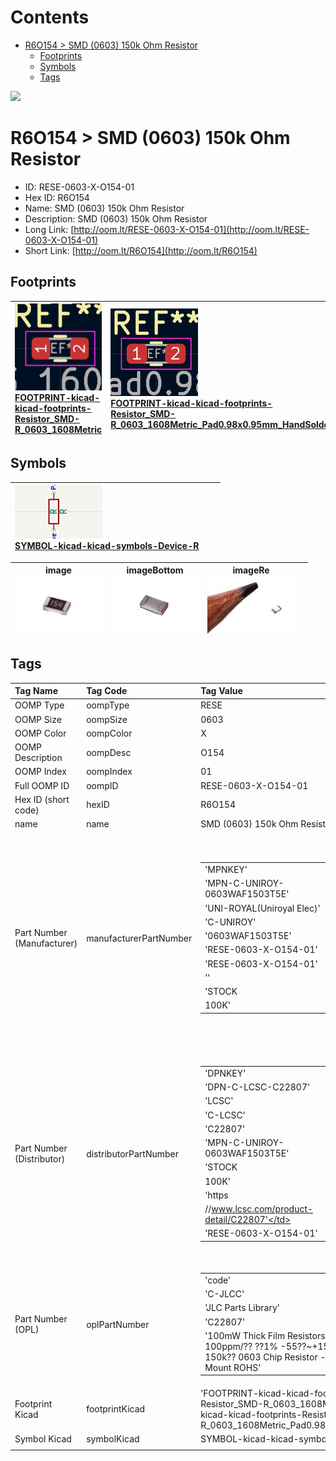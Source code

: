 



Contents
========

* [R6O154 > SMD (0603) 150k Ohm Resistor](#r6o154--smd-0603-150k-ohm-resistor)
	* [Footprints](#footprints)
	* [Symbols](#symbols)
	* [Tags](#tags)
  
![][im]
# R6O154 > SMD (0603) 150k Ohm Resistor

- ID: RESE-0603-X-O154-01
- Hex ID: R6O154
- Name: SMD (0603) 150k Ohm Resistor
- Description: SMD (0603) 150k Ohm Resistor
- Long Link: [http://oom.lt/RESE-0603-X-O154-01](http://oom.lt/RESE-0603-X-O154-01)
- Short Link: [http://oom.lt/R6O154](http://oom.lt/R6O154)

## Footprints
  

|[![](https://raw.githubusercontent.com/oomlout/oomlout_OOMP_eda_V2/main/FOOTPRINT/kicad/kicad-footprints/Resistor_SMD/R_0603_1608Metric/image_140.png)<br>FOOTPRINT-kicad-kicad-footprints-Resistor_SMD-R_0603_1608Metric](https://github.com/oomlout/oomlout_OOMP_eda_V2/tree/main/FOOTPRINT/kicad/kicad-footprints/Resistor_SMD/R_0603_1608Metric/)|[![](https://raw.githubusercontent.com/oomlout/oomlout_OOMP_eda_V2/main/FOOTPRINT/kicad/kicad-footprints/Resistor_SMD/R_0603_1608Metric_Pad0.98x0.95mm_HandSolder/image_140.png)<br>FOOTPRINT-kicad-kicad-footprints-Resistor_SMD-R_0603_1608Metric_Pad0.98x0.95mm_HandSolder](https://github.com/oomlout/oomlout_OOMP_eda_V2/tree/main/FOOTPRINT/kicad/kicad-footprints/Resistor_SMD/R_0603_1608Metric_Pad0.98x0.95mm_HandSolder/)||
| :--- | :--- | :--- |

## Symbols
  

|[![](https://raw.githubusercontent.com/oomlout/oomlout_OOMP_eda_V2/main/SYMBOL/kicad/kicad-symbols/Device/R/image_140.png)<br>SYMBOL-kicad-kicad-symbols-Device-R](https://github.com/oomlout/oomlout_OOMP_eda_V2/tree/main/SYMBOL/kicad/kicad-symbols/Device/R/)|||
| :--- | :--- | :--- |
  

|image<br>[![](https://raw.githubusercontent.com/oomlout/oomlout_OOMP_parts_V2/main/RESE/0603/X/O154/01/image_140.jpg)](https://github.com/oomlout/oomlout_OOMP_parts_V2/tree/main/RESE/0603/X/O154/01/image.jpg)|imageBottom<br>[![](https://raw.githubusercontent.com/oomlout/oomlout_OOMP_parts_V2/main/RESE/0603/X/O154/01/image_BOTTOM_140.jpg)](https://github.com/oomlout/oomlout_OOMP_parts_V2/tree/main/RESE/0603/X/O154/01/image_BOTTOM.jpg)|imageRe<br>[![](https://raw.githubusercontent.com/oomlout/oomlout_OOMP_parts_V2/main/RESE/0603/X/O154/01/image_RE_140.jpg)](https://github.com/oomlout/oomlout_OOMP_parts_V2/tree/main/RESE/0603/X/O154/01/image_RE.jpg)||
| :---: | :---: | :---: | :---: |

## Tags
  

|Tag Name|Tag Code|Tag Value|
| :--- | :--- | :--- |
|OOMP Type|oompType|RESE|
|OOMP Size|oompSize|0603|
|OOMP Color|oompColor|X|
|OOMP Description|oompDesc|O154|
|OOMP Index|oompIndex|01|
|Full OOMP ID|oompID|RESE-0603-X-O154-01|
|Hex ID (short code)|hexID|R6O154|
|name|name|SMD (0603) 150k Ohm Resistor|
|Part Number (Manufacturer)|manufacturerPartNumber|<table><tr><td>'MPNKEY'</td></tr><tr><td> 'MPN-C-UNIROY-0603WAF1503T5E'</td><td> 'MANUFACTURER'</td></tr><tr><td> 'UNI-ROYAL(Uniroyal Elec)'</td><td> 'MANUCODE'</td></tr><tr><td> 'C-UNIROY'</td><td> 'MPN'</td></tr><tr><td> '0603WAF1503T5E'</td><td> 'OOMPIDPARTIAL'</td></tr><tr><td> 'RESE-0603-X-O154-01'</td><td> 'OOMPID'</td></tr><tr><td> 'RESE-0603-X-O154-01'</td><td> 'LINK'</td></tr><tr><td> ''</td><td> 'tags'</td></tr><tr><td> 'STOCK</td></tr><tr><td>100K'</td></tr></table></td><td> <table><tr><td>'MPNKEY'</td></tr><tr><td> 'MPN-C-UNIROY-0603WAJ0154T5E'</td><td> 'MANUFACTURER'</td></tr><tr><td> 'UNI-ROYAL(Uniroyal Elec)'</td><td> 'MANUCODE'</td></tr><tr><td> 'C-UNIROY'</td><td> 'MPN'</td></tr><tr><td> '0603WAJ0154T5E'</td><td> 'OOMPIDPARTIAL'</td></tr><tr><td> 'RESE-0603-X-O154-01'</td><td> 'OOMPID'</td></tr><tr><td> 'RESE-0603-X-O154-01'</td><td> 'LINK'</td></tr><tr><td> ''</td><td> 'tags'</td></tr><tr><td> 'STOCK</td></tr><tr><td>1K'</td></tr></table></td><td> <table><tr><td>'MPNKEY'</td></tr><tr><td> 'MPN-C-LIZELE-CR0603JA0154G'</td><td> 'MANUFACTURER'</td></tr><tr><td> 'LIZ Elec'</td><td> 'MANUCODE'</td></tr><tr><td> 'C-LIZELE'</td><td> 'MPN'</td></tr><tr><td> 'CR0603JA0154G'</td><td> 'OOMPIDPARTIAL'</td></tr><tr><td> 'RESE-0603-X-O154-01'</td><td> 'OOMPID'</td></tr><tr><td> 'RESE-0603-X-O154-01'</td><td> 'LINK'</td></tr><tr><td> ''</td><td> 'tags'</td></tr><tr><td> </td></tr></table></td><td> <table><tr><td>'MPNKEY'</td></tr><tr><td> 'MPN-C-RALEC-RTT031503FTP'</td><td> 'MANUFACTURER'</td></tr><tr><td> 'RALEC'</td><td> 'MANUCODE'</td></tr><tr><td> 'C-RALEC'</td><td> 'MPN'</td></tr><tr><td> 'RTT031503FTP'</td><td> 'OOMPIDPARTIAL'</td></tr><tr><td> 'RESE-0603-X-O154-01'</td><td> 'OOMPID'</td></tr><tr><td> 'RESE-0603-X-O154-01'</td><td> 'LINK'</td></tr><tr><td> ''</td><td> 'tags'</td></tr><tr><td> </td></tr></table></td><td> <table><tr><td>'MPNKEY'</td></tr><tr><td> 'MPN-C-RALEC-RTT03154JTP'</td><td> 'MANUFACTURER'</td></tr><tr><td> 'RALEC'</td><td> 'MANUCODE'</td></tr><tr><td> 'C-RALEC'</td><td> 'MPN'</td></tr><tr><td> 'RTT03154JTP'</td><td> 'OOMPIDPARTIAL'</td></tr><tr><td> 'RESE-0603-X-O154-01'</td><td> 'OOMPID'</td></tr><tr><td> 'RESE-0603-X-O154-01'</td><td> 'LINK'</td></tr><tr><td> ''</td><td> 'tags'</td></tr><tr><td> </td></tr></table></td><td> <table><tr><td>'MPNKEY'</td></tr><tr><td> 'MPN-C-UNIROY-TC0325B1503T5E'</td><td> 'MANUFACTURER'</td></tr><tr><td> 'UNI-ROYAL(Uniroyal Elec)'</td><td> 'MANUCODE'</td></tr><tr><td> 'C-UNIROY'</td><td> 'MPN'</td></tr><tr><td> 'TC0325B1503T5E'</td><td> 'OOMPIDPARTIAL'</td></tr><tr><td> 'RESE-0603-X-O154-01'</td><td> 'OOMPID'</td></tr><tr><td> 'RESE-0603-X-O154-01'</td><td> 'LINK'</td></tr><tr><td> ''</td><td> 'tags'</td></tr><tr><td> 'STOCK</td></tr><tr><td>1K'</td></tr></table></td><td> <table><tr><td>'MPNKEY'</td></tr><tr><td> 'MPN-C-YAGEO-RC0603FR-07150KL'</td><td> 'MANUFACTURER'</td></tr><tr><td> 'YAGEO'</td><td> 'MANUCODE'</td></tr><tr><td> 'C-YAGEO'</td><td> 'MPN'</td></tr><tr><td> 'RC0603FR-07150KL'</td><td> 'OOMPIDPARTIAL'</td></tr><tr><td> 'RESE-0603-X-O154-01'</td><td> 'OOMPID'</td></tr><tr><td> 'RESE-0603-X-O154-01'</td><td> 'LINK'</td></tr><tr><td> ''</td><td> 'tags'</td></tr><tr><td> 'STOCK</td></tr><tr><td>10K'</td></tr></table></td><td> <table><tr><td>'MPNKEY'</td></tr><tr><td> 'MPN-C-YAGEO-RC0603JR-07150KL'</td><td> 'MANUFACTURER'</td></tr><tr><td> 'YAGEO'</td><td> 'MANUCODE'</td></tr><tr><td> 'C-YAGEO'</td><td> 'MPN'</td></tr><tr><td> 'RC0603JR-07150KL'</td><td> 'OOMPIDPARTIAL'</td></tr><tr><td> 'RESE-0603-X-O154-01'</td><td> 'OOMPID'</td></tr><tr><td> 'RESE-0603-X-O154-01'</td><td> 'LINK'</td></tr><tr><td> ''</td><td> 'tags'</td></tr><tr><td> 'STOCK</td></tr><tr><td>1K'</td></tr></table></td><td> <table><tr><td>'MPNKEY'</td></tr><tr><td> 'MPN-C-YAGEO-AC0603FR-07150KL'</td><td> 'MANUFACTURER'</td></tr><tr><td> 'YAGEO'</td><td> 'MANUCODE'</td></tr><tr><td> 'C-YAGEO'</td><td> 'MPN'</td></tr><tr><td> 'AC0603FR-07150KL'</td><td> 'OOMPIDPARTIAL'</td></tr><tr><td> 'RESE-0603-X-O154-01'</td><td> 'OOMPID'</td></tr><tr><td> 'RESE-0603-X-O154-01'</td><td> 'LINK'</td></tr><tr><td> ''</td><td> 'tags'</td></tr><tr><td> </td></tr></table></td><td> <table><tr><td>'MPNKEY'</td></tr><tr><td> 'MPN-C-YAGEO-AF0603FR-07150KL'</td><td> 'MANUFACTURER'</td></tr><tr><td> 'YAGEO'</td><td> 'MANUCODE'</td></tr><tr><td> 'C-YAGEO'</td><td> 'MPN'</td></tr><tr><td> 'AF0603FR-07150KL'</td><td> 'OOMPIDPARTIAL'</td></tr><tr><td> 'RESE-0603-X-O154-01'</td><td> 'OOMPID'</td></tr><tr><td> 'RESE-0603-X-O154-01'</td><td> 'LINK'</td></tr><tr><td> ''</td><td> 'tags'</td></tr><tr><td> 'STOCK</td></tr><tr><td>1K'</td></tr></table></td><td> <table><tr><td>'MPNKEY'</td></tr><tr><td> 'MPN-C-YAGEO-AC0603JR-07150KL'</td><td> 'MANUFACTURER'</td></tr><tr><td> 'YAGEO'</td><td> 'MANUCODE'</td></tr><tr><td> 'C-YAGEO'</td><td> 'MPN'</td></tr><tr><td> 'AC0603JR-07150KL'</td><td> 'OOMPIDPARTIAL'</td></tr><tr><td> 'RESE-0603-X-O154-01'</td><td> 'OOMPID'</td></tr><tr><td> 'RESE-0603-X-O154-01'</td><td> 'LINK'</td></tr><tr><td> ''</td><td> 'tags'</td></tr><tr><td> 'STOCK</td></tr><tr><td>1K'</td></tr></table></td><td> <table><tr><td>'MPNKEY'</td></tr><tr><td> 'MPN-C-EVEROH-TR0603B150KP0525Z'</td><td> 'MANUFACTURER'</td></tr><tr><td> 'Ever Ohms Tech'</td><td> 'MANUCODE'</td></tr><tr><td> 'C-EVEROH'</td><td> 'MPN'</td></tr><tr><td> 'TR0603B150KP0525Z'</td><td> 'OOMPIDPARTIAL'</td></tr><tr><td> 'RESE-0603-X-O154-01'</td><td> 'OOMPID'</td></tr><tr><td> 'RESE-0603-X-O154-01'</td><td> 'LINK'</td></tr><tr><td> ''</td><td> 'tags'</td></tr><tr><td> </td></tr></table></td><td> <table><tr><td>'MPNKEY'</td></tr><tr><td> 'MPN-C-TAITEC-RM06FTN1503'</td><td> 'MANUFACTURER'</td></tr><tr><td> 'TA-I Tech'</td><td> 'MANUCODE'</td></tr><tr><td> 'C-TAITEC'</td><td> 'MPN'</td></tr><tr><td> 'RM06FTN1503'</td><td> 'OOMPIDPARTIAL'</td></tr><tr><td> 'RESE-0603-X-O154-01'</td><td> 'OOMPID'</td></tr><tr><td> 'RESE-0603-X-O154-01'</td><td> 'LINK'</td></tr><tr><td> ''</td><td> 'tags'</td></tr><tr><td> </td></tr></table></td><td> <table><tr><td>'MPNKEY'</td></tr><tr><td> 'MPN-C-KOASPE-RK73H1JTTD1503F'</td><td> 'MANUFACTURER'</td></tr><tr><td> 'KOA Speer Elec'</td><td> 'MANUCODE'</td></tr><tr><td> 'C-KOASPE'</td><td> 'MPN'</td></tr><tr><td> 'RK73H1JTTD1503F'</td><td> 'OOMPIDPARTIAL'</td></tr><tr><td> 'RESE-0603-X-O154-01'</td><td> 'OOMPID'</td></tr><tr><td> 'RESE-0603-X-O154-01'</td><td> 'LINK'</td></tr><tr><td> ''</td><td> 'tags'</td></tr><tr><td> </td></tr></table></td><td> <table><tr><td>'MPNKEY'</td></tr><tr><td> 'MPN-C-TAITEC-RM06JTN154'</td><td> 'MANUFACTURER'</td></tr><tr><td> 'TA-I Tech'</td><td> 'MANUCODE'</td></tr><tr><td> 'C-TAITEC'</td><td> 'MPN'</td></tr><tr><td> 'RM06JTN154'</td><td> 'OOMPIDPARTIAL'</td></tr><tr><td> 'RESE-0603-X-O154-01'</td><td> 'OOMPID'</td></tr><tr><td> 'RESE-0603-X-O154-01'</td><td> 'LINK'</td></tr><tr><td> ''</td><td> 'tags'</td></tr><tr><td> 'STOCK</td></tr><tr><td>10K'</td></tr></table></td><td> <table><tr><td>'MPNKEY'</td></tr><tr><td> 'MPN-C-WALSIN-WR06X1503FTL'</td><td> 'MANUFACTURER'</td></tr><tr><td> 'Walsin Tech Corp'</td><td> 'MANUCODE'</td></tr><tr><td> 'C-WALSIN'</td><td> 'MPN'</td></tr><tr><td> 'WR06X1503FTL'</td><td> 'OOMPIDPARTIAL'</td></tr><tr><td> 'RESE-0603-X-O154-01'</td><td> 'OOMPID'</td></tr><tr><td> 'RESE-0603-X-O154-01'</td><td> 'LINK'</td></tr><tr><td> ''</td><td> 'tags'</td></tr><tr><td> 'STOCK</td></tr><tr><td>1K'</td></tr></table></td><td> <table><tr><td>'MPNKEY'</td></tr><tr><td> 'MPN-C-WALSIN-WR06X154JTL'</td><td> 'MANUFACTURER'</td></tr><tr><td> 'Walsin Tech Corp'</td><td> 'MANUCODE'</td></tr><tr><td> 'C-WALSIN'</td><td> 'MPN'</td></tr><tr><td> 'WR06X154JTL'</td><td> 'OOMPIDPARTIAL'</td></tr><tr><td> 'RESE-0603-X-O154-01'</td><td> 'OOMPID'</td></tr><tr><td> 'RESE-0603-X-O154-01'</td><td> 'LINK'</td></tr><tr><td> ''</td><td> 'tags'</td></tr><tr><td> 'STOCK</td></tr><tr><td>1K'</td></tr></table></td><td> <table><tr><td>'MPNKEY'</td></tr><tr><td> 'MPN-C-KOASPE-RK73B1JTTD154J'</td><td> 'MANUFACTURER'</td></tr><tr><td> 'KOA Speer Elec'</td><td> 'MANUCODE'</td></tr><tr><td> 'C-KOASPE'</td><td> 'MPN'</td></tr><tr><td> 'RK73B1JTTD154J'</td><td> 'OOMPIDPARTIAL'</td></tr><tr><td> 'RESE-0603-X-O154-01'</td><td> 'OOMPID'</td></tr><tr><td> 'RESE-0603-X-O154-01'</td><td> 'LINK'</td></tr><tr><td> ''</td><td> 'tags'</td></tr><tr><td> 'STOCK</td></tr><tr><td>1K'</td></tr></table></td><td> <table><tr><td>'MPNKEY'</td></tr><tr><td> 'MPN-C-HKRHON-RCT03150KJLF'</td><td> 'MANUFACTURER'</td></tr><tr><td> 'HKR(Hong Kong Resistors)'</td><td> 'MANUCODE'</td></tr><tr><td> 'C-HKRHON'</td><td> 'MPN'</td></tr><tr><td> 'RCT03150KJLF'</td><td> 'OOMPIDPARTIAL'</td></tr><tr><td> 'RESE-0603-X-O154-01'</td><td> 'OOMPID'</td></tr><tr><td> 'RESE-0603-X-O154-01'</td><td> 'LINK'</td></tr><tr><td> ''</td><td> 'tags'</td></tr><tr><td> </td></tr></table></td><td> <table><tr><td>'MPNKEY'</td></tr><tr><td> 'MPN-C-HKRHON-RCT03150KFLF'</td><td> 'MANUFACTURER'</td></tr><tr><td> 'HKR(Hong Kong Resistors)'</td><td> 'MANUCODE'</td></tr><tr><td> 'C-HKRHON'</td><td> 'MPN'</td></tr><tr><td> 'RCT03150KFLF'</td><td> 'OOMPIDPARTIAL'</td></tr><tr><td> 'RESE-0603-X-O154-01'</td><td> 'OOMPID'</td></tr><tr><td> 'RESE-0603-X-O154-01'</td><td> 'LINK'</td></tr><tr><td> ''</td><td> 'tags'</td></tr><tr><td> </td></tr></table></td><td> <table><tr><td>'MPNKEY'</td></tr><tr><td> 'MPN-C-BOURNS-CR0603-FX-1503ELF'</td><td> 'MANUFACTURER'</td></tr><tr><td> 'BOURNS'</td><td> 'MANUCODE'</td></tr><tr><td> 'C-BOURNS'</td><td> 'MPN'</td></tr><tr><td> 'CR0603-FX-1503ELF'</td><td> 'OOMPIDPARTIAL'</td></tr><tr><td> 'RESE-0603-X-O154-01'</td><td> 'OOMPID'</td></tr><tr><td> 'RESE-0603-X-O154-01'</td><td> 'LINK'</td></tr><tr><td> ''</td><td> 'tags'</td></tr><tr><td> </td></tr></table></td><td> <table><tr><td>'MPNKEY'</td></tr><tr><td> 'MPN-C-TAITEC-RMS06FT1503'</td><td> 'MANUFACTURER'</td></tr><tr><td> 'TA-I Tech'</td><td> 'MANUCODE'</td></tr><tr><td> 'C-TAITEC'</td><td> 'MPN'</td></tr><tr><td> 'RMS06FT1503'</td><td> 'OOMPIDPARTIAL'</td></tr><tr><td> 'RESE-0603-X-O154-01'</td><td> 'OOMPID'</td></tr><tr><td> 'RESE-0603-X-O154-01'</td><td> 'LINK'</td></tr><tr><td> ''</td><td> 'tags'</td></tr><tr><td> 'STOCK</td></tr><tr><td>1K'</td></tr></table></td><td> <table><tr><td>'MPNKEY'</td></tr><tr><td> 'MPN-C-VIKING-ARG03FTC1503'</td><td> 'MANUFACTURER'</td></tr><tr><td> 'Viking Tech'</td><td> 'MANUCODE'</td></tr><tr><td> 'C-VIKING'</td><td> 'MPN'</td></tr><tr><td> 'ARG03FTC1503'</td><td> 'OOMPIDPARTIAL'</td></tr><tr><td> 'RESE-0603-X-O154-01'</td><td> 'OOMPID'</td></tr><tr><td> 'RESE-0603-X-O154-01'</td><td> 'LINK'</td></tr><tr><td> ''</td><td> 'tags'</td></tr><tr><td> 'STOCK</td></tr><tr><td>1K'</td></tr></table></td><td> <table><tr><td>'MPNKEY'</td></tr><tr><td> 'MPN-C-VIKING-AR03FTC1503'</td><td> 'MANUFACTURER'</td></tr><tr><td> 'Viking Tech'</td><td> 'MANUCODE'</td></tr><tr><td> 'C-VIKING'</td><td> 'MPN'</td></tr><tr><td> 'AR03FTC1503'</td><td> 'OOMPIDPARTIAL'</td></tr><tr><td> 'RESE-0603-X-O154-01'</td><td> 'OOMPID'</td></tr><tr><td> 'RESE-0603-X-O154-01'</td><td> 'LINK'</td></tr><tr><td> ''</td><td> 'tags'</td></tr><tr><td> 'STOCK</td></tr><tr><td>1K'</td></tr></table></td><td> <table><tr><td>'MPNKEY'</td></tr><tr><td> 'MPN-C-EYANGS-R0603RXX154XF10LTS'</td><td> 'MANUFACTURER'</td></tr><tr><td> 'EYANG(Shenzhen Eyang Tech Development)'</td><td> 'MANUCODE'</td></tr><tr><td> 'C-EYANGS'</td><td> 'MPN'</td></tr><tr><td> 'R0603RXX154XF10LTS'</td><td> 'OOMPIDPARTIAL'</td></tr><tr><td> 'RESE-0603-X-O154-01'</td><td> 'OOMPID'</td></tr><tr><td> 'RESE-0603-X-O154-01'</td><td> 'LINK'</td></tr><tr><td> ''</td><td> 'tags'</td></tr><tr><td> </td></tr></table></td><td> <table><tr><td>'MPNKEY'</td></tr><tr><td> 'MPN-C-TYOHM-RMC0603150K1%N'</td><td> 'MANUFACTURER'</td></tr><tr><td> 'TyoHM'</td><td> 'MANUCODE'</td></tr><tr><td> 'C-TYOHM'</td><td> 'MPN'</td></tr><tr><td> 'RMC0603150K1%N'</td><td> 'OOMPIDPARTIAL'</td></tr><tr><td> 'RESE-0603-X-O154-01'</td><td> 'OOMPID'</td></tr><tr><td> 'RESE-0603-X-O154-01'</td><td> 'LINK'</td></tr><tr><td> ''</td><td> 'tags'</td></tr><tr><td> 'STOCK</td></tr><tr><td>1K'</td></tr></table></td><td> <table><tr><td>'MPNKEY'</td></tr><tr><td> 'MPN-C-TYOHM-RMC 0603 150K J N'</td><td> 'MANUFACTURER'</td></tr><tr><td> 'TyoHM'</td><td> 'MANUCODE'</td></tr><tr><td> 'C-TYOHM'</td><td> 'MPN'</td></tr><tr><td> 'RMC 0603 150K J N'</td><td> 'OOMPIDPARTIAL'</td></tr><tr><td> 'RESE-0603-X-O154-01'</td><td> 'OOMPID'</td></tr><tr><td> 'RESE-0603-X-O154-01'</td><td> 'LINK'</td></tr><tr><td> ''</td><td> 'tags'</td></tr><tr><td> 'STOCK</td></tr><tr><td>1K'</td></tr></table></td><td> <table><tr><td>'MPNKEY'</td></tr><tr><td> 'MPN-C-PANASO-ERJ3GEYJ154V'</td><td> 'MANUFACTURER'</td></tr><tr><td> 'PANASONIC'</td><td> 'MANUCODE'</td></tr><tr><td> 'C-PANASO'</td><td> 'MPN'</td></tr><tr><td> 'ERJ3GEYJ154V'</td><td> 'OOMPIDPARTIAL'</td></tr><tr><td> 'RESE-0603-X-O154-01'</td><td> 'OOMPID'</td></tr><tr><td> 'RESE-0603-X-O154-01'</td><td> 'LINK'</td></tr><tr><td> ''</td><td> 'tags'</td></tr><tr><td> </td></tr></table></td><td> <table><tr><td>'MPNKEY'</td></tr><tr><td> 'MPN-C-FHGUAN-RS-03K1503FT'</td><td> 'MANUFACTURER'</td></tr><tr><td> 'FH (Guangdong Fenghua Advanced Tech)'</td><td> 'MANUCODE'</td></tr><tr><td> 'C-FHGUAN'</td><td> 'MPN'</td></tr><tr><td> 'RS-03K1503FT'</td><td> 'OOMPIDPARTIAL'</td></tr><tr><td> 'RESE-0603-X-O154-01'</td><td> 'OOMPID'</td></tr><tr><td> 'RESE-0603-X-O154-01'</td><td> 'LINK'</td></tr><tr><td> ''</td><td> 'tags'</td></tr><tr><td> 'STOCK</td></tr><tr><td>10K'</td></tr></table></td><td> <table><tr><td>'MPNKEY'</td></tr><tr><td> 'MPN-C-UNIROY-0603SAJ0154T5E'</td><td> 'MANUFACTURER'</td></tr><tr><td> 'UNI-ROYAL(Uniroyal Elec)'</td><td> 'MANUCODE'</td></tr><tr><td> 'C-UNIROY'</td><td> 'MPN'</td></tr><tr><td> '0603SAJ0154T5E'</td><td> 'OOMPIDPARTIAL'</td></tr><tr><td> 'RESE-0603-X-O154-01'</td><td> 'OOMPID'</td></tr><tr><td> 'RESE-0603-X-O154-01'</td><td> 'LINK'</td></tr><tr><td> ''</td><td> 'tags'</td></tr><tr><td> </td></tr></table></td><td> <table><tr><td>'MPNKEY'</td></tr><tr><td> 'MPN-C-VIKING-AR03FTD1503'</td><td> 'MANUFACTURER'</td></tr><tr><td> 'Viking Tech'</td><td> 'MANUCODE'</td></tr><tr><td> 'C-VIKING'</td><td> 'MPN'</td></tr><tr><td> 'AR03FTD1503'</td><td> 'OOMPIDPARTIAL'</td></tr><tr><td> 'RESE-0603-X-O154-01'</td><td> 'OOMPID'</td></tr><tr><td> 'RESE-0603-X-O154-01'</td><td> 'LINK'</td></tr><tr><td> ''</td><td> 'tags'</td></tr><tr><td> </td></tr></table></td><td> <table><tr><td>'MPNKEY'</td></tr><tr><td> 'MPN-C-ROHMSE-MCR03ERTJ154'</td><td> 'MANUFACTURER'</td></tr><tr><td> 'ROHM Semicon'</td><td> 'MANUCODE'</td></tr><tr><td> 'C-ROHMSE'</td><td> 'MPN'</td></tr><tr><td> 'MCR03ERTJ154'</td><td> 'OOMPIDPARTIAL'</td></tr><tr><td> 'RESE-0603-X-O154-01'</td><td> 'OOMPID'</td></tr><tr><td> 'RESE-0603-X-O154-01'</td><td> 'LINK'</td></tr><tr><td> ''</td><td> 'tags'</td></tr><tr><td> </td></tr></table></td><td> <table><tr><td>'MPNKEY'</td></tr><tr><td> 'MPN-C-ROHMSE-MCR03EZPFX1503'</td><td> 'MANUFACTURER'</td></tr><tr><td> 'ROHM Semicon'</td><td> 'MANUCODE'</td></tr><tr><td> 'C-ROHMSE'</td><td> 'MPN'</td></tr><tr><td> 'MCR03EZPFX1503'</td><td> 'OOMPIDPARTIAL'</td></tr><tr><td> 'RESE-0603-X-O154-01'</td><td> 'OOMPID'</td></tr><tr><td> 'RESE-0603-X-O154-01'</td><td> 'LINK'</td></tr><tr><td> ''</td><td> 'tags'</td></tr><tr><td> </td></tr></table></td><td> <table><tr><td>'MPNKEY'</td></tr><tr><td> 'MPN-C-VIKING-ARG03DTC1503'</td><td> 'MANUFACTURER'</td></tr><tr><td> 'Viking Tech'</td><td> 'MANUCODE'</td></tr><tr><td> 'C-VIKING'</td><td> 'MPN'</td></tr><tr><td> 'ARG03DTC1503'</td><td> 'OOMPIDPARTIAL'</td></tr><tr><td> 'RESE-0603-X-O154-01'</td><td> 'OOMPID'</td></tr><tr><td> 'RESE-0603-X-O154-01'</td><td> 'LINK'</td></tr><tr><td> ''</td><td> 'tags'</td></tr><tr><td> 'STOCK</td></tr><tr><td>1K'</td></tr></table></td><td> <table><tr><td>'MPNKEY'</td></tr><tr><td> 'MPN-C-VIKING-AR03DTDX1503'</td><td> 'MANUFACTURER'</td></tr><tr><td> 'Viking Tech'</td><td> 'MANUCODE'</td></tr><tr><td> 'C-VIKING'</td><td> 'MPN'</td></tr><tr><td> 'AR03DTDX1503'</td><td> 'OOMPIDPARTIAL'</td></tr><tr><td> 'RESE-0603-X-O154-01'</td><td> 'OOMPID'</td></tr><tr><td> 'RESE-0603-X-O154-01'</td><td> 'LINK'</td></tr><tr><td> ''</td><td> 'tags'</td></tr><tr><td> 'STOCK</td></tr><tr><td>1K'</td></tr></table></td><td> <table><tr><td>'MPNKEY'</td></tr><tr><td> 'MPN-C-VIKING-AR03DTCX1503'</td><td> 'MANUFACTURER'</td></tr><tr><td> 'Viking Tech'</td><td> 'MANUCODE'</td></tr><tr><td> 'C-VIKING'</td><td> 'MPN'</td></tr><tr><td> 'AR03DTCX1503'</td><td> 'OOMPIDPARTIAL'</td></tr><tr><td> 'RESE-0603-X-O154-01'</td><td> 'OOMPID'</td></tr><tr><td> 'RESE-0603-X-O154-01'</td><td> 'LINK'</td></tr><tr><td> ''</td><td> 'tags'</td></tr><tr><td> </td></tr></table></td><td> <table><tr><td>'MPNKEY'</td></tr><tr><td> 'MPN-C-VIKING-AR03BTDX1503'</td><td> 'MANUFACTURER'</td></tr><tr><td> 'Viking Tech'</td><td> 'MANUCODE'</td></tr><tr><td> 'C-VIKING'</td><td> 'MPN'</td></tr><tr><td> 'AR03BTDX1503'</td><td> 'OOMPIDPARTIAL'</td></tr><tr><td> 'RESE-0603-X-O154-01'</td><td> 'OOMPID'</td></tr><tr><td> 'RESE-0603-X-O154-01'</td><td> 'LINK'</td></tr><tr><td> ''</td><td> 'tags'</td></tr><tr><td> 'STOCK</td></tr><tr><td>1K'</td></tr></table></td><td> <table><tr><td>'MPNKEY'</td></tr><tr><td> 'MPN-C-VIKING-AR03BTCX1503'</td><td> 'MANUFACTURER'</td></tr><tr><td> 'Viking Tech'</td><td> 'MANUCODE'</td></tr><tr><td> 'C-VIKING'</td><td> 'MPN'</td></tr><tr><td> 'AR03BTCX1503'</td><td> 'OOMPIDPARTIAL'</td></tr><tr><td> 'RESE-0603-X-O154-01'</td><td> 'OOMPID'</td></tr><tr><td> 'RESE-0603-X-O154-01'</td><td> 'LINK'</td></tr><tr><td> ''</td><td> 'tags'</td></tr><tr><td> 'STOCK</td></tr><tr><td>1K'</td></tr></table></td><td> <table><tr><td>'MPNKEY'</td></tr><tr><td> 'MPN-C-YAGEO-RT0603BRD07150KL'</td><td> 'MANUFACTURER'</td></tr><tr><td> 'YAGEO'</td><td> 'MANUCODE'</td></tr><tr><td> 'C-YAGEO'</td><td> 'MPN'</td></tr><tr><td> 'RT0603BRD07150KL'</td><td> 'OOMPIDPARTIAL'</td></tr><tr><td> 'RESE-0603-X-O154-01'</td><td> 'OOMPID'</td></tr><tr><td> 'RESE-0603-X-O154-01'</td><td> 'LINK'</td></tr><tr><td> ''</td><td> 'tags'</td></tr><tr><td> </td></tr></table></td><td> <table><tr><td>'MPNKEY'</td></tr><tr><td> 'MPN-C-RESIST-AECR0603F150KK9'</td><td> 'MANUFACTURER'</td></tr><tr><td> 'Resistor.Today'</td><td> 'MANUCODE'</td></tr><tr><td> 'C-RESIST'</td><td> 'MPN'</td></tr><tr><td> 'AECR0603F150KK9'</td><td> 'OOMPIDPARTIAL'</td></tr><tr><td> 'RESE-0603-X-O154-01'</td><td> 'OOMPID'</td></tr><tr><td> 'RESE-0603-X-O154-01'</td><td> 'LINK'</td></tr><tr><td> ''</td><td> 'tags'</td></tr><tr><td> 'STOCK</td></tr><tr><td>10K'</td></tr></table></td><td> <table><tr><td>'MPNKEY'</td></tr><tr><td> 'MPN-C-PANASO-ERA3AED154V'</td><td> 'MANUFACTURER'</td></tr><tr><td> 'PANASONIC'</td><td> 'MANUCODE'</td></tr><tr><td> 'C-PANASO'</td><td> 'MPN'</td></tr><tr><td> 'ERA3AED154V'</td><td> 'OOMPIDPARTIAL'</td></tr><tr><td> 'RESE-0603-X-O154-01'</td><td> 'OOMPID'</td></tr><tr><td> 'RESE-0603-X-O154-01'</td><td> 'LINK'</td></tr><tr><td> ''</td><td> 'tags'</td></tr><tr><td> </td></tr></table></td><td> <table><tr><td>'MPNKEY'</td></tr><tr><td> 'MPN-C-RESIST-PTFR0603B150KP9'</td><td> 'MANUFACTURER'</td></tr><tr><td> 'Resistor.Today'</td><td> 'MANUCODE'</td></tr><tr><td> 'C-RESIST'</td><td> 'MPN'</td></tr><tr><td> 'PTFR0603B150KP9'</td><td> 'OOMPIDPARTIAL'</td></tr><tr><td> 'RESE-0603-X-O154-01'</td><td> 'OOMPID'</td></tr><tr><td> 'RESE-0603-X-O154-01'</td><td> 'LINK'</td></tr><tr><td> ''</td><td> 'tags'</td></tr><tr><td> </td></tr></table></td><td> <table><tr><td>'MPNKEY'</td></tr><tr><td> 'MPN-C-RESIST-HPCR0603F150KK9'</td><td> 'MANUFACTURER'</td></tr><tr><td> 'Resistor.Today'</td><td> 'MANUCODE'</td></tr><tr><td> 'C-RESIST'</td><td> 'MPN'</td></tr><tr><td> 'HPCR0603F150KK9'</td><td> 'OOMPIDPARTIAL'</td></tr><tr><td> 'RESE-0603-X-O154-01'</td><td> 'OOMPID'</td></tr><tr><td> 'RESE-0603-X-O154-01'</td><td> 'LINK'</td></tr><tr><td> ''</td><td> 'tags'</td></tr><tr><td> </td></tr></table></td><td> <table><tr><td>'MPNKEY'</td></tr><tr><td> 'MPN-C-PANASO-ERJ3EKF1503V'</td><td> 'MANUFACTURER'</td></tr><tr><td> 'PANASONIC'</td><td> 'MANUCODE'</td></tr><tr><td> 'C-PANASO'</td><td> 'MPN'</td></tr><tr><td> 'ERJ3EKF1503V'</td><td> 'OOMPIDPARTIAL'</td></tr><tr><td> 'RESE-0603-X-O154-01'</td><td> 'OOMPID'</td></tr><tr><td> 'RESE-0603-X-O154-01'</td><td> 'LINK'</td></tr><tr><td> ''</td><td> 'tags'</td></tr><tr><td> 'STOCK</td></tr><tr><td>10K'</td></tr></table></td><td> <table><tr><td>'MPNKEY'</td></tr><tr><td> 'MPN-C-UNIROY-0603WAD1503T5E'</td><td> 'MANUFACTURER'</td></tr><tr><td> 'UNI-ROYAL(Uniroyal Elec)'</td><td> 'MANUCODE'</td></tr><tr><td> 'C-UNIROY'</td><td> 'MPN'</td></tr><tr><td> '0603WAD1503T5E'</td><td> 'OOMPIDPARTIAL'</td></tr><tr><td> 'RESE-0603-X-O154-01'</td><td> 'OOMPID'</td></tr><tr><td> 'RESE-0603-X-O154-01'</td><td> 'LINK'</td></tr><tr><td> ''</td><td> 'tags'</td></tr><tr><td> 'STOCK</td></tr><tr><td>1K'</td></tr></table></td><td> <table><tr><td>'MPNKEY'</td></tr><tr><td> 'MPN-C-PANASO-ERJPA3J154V'</td><td> 'MANUFACTURER'</td></tr><tr><td> 'PANASONIC'</td><td> 'MANUCODE'</td></tr><tr><td> 'C-PANASO'</td><td> 'MPN'</td></tr><tr><td> 'ERJPA3J154V'</td><td> 'OOMPIDPARTIAL'</td></tr><tr><td> 'RESE-0603-X-O154-01'</td><td> 'OOMPID'</td></tr><tr><td> 'RESE-0603-X-O154-01'</td><td> 'LINK'</td></tr><tr><td> ''</td><td> 'tags'</td></tr><tr><td> 'STOCK</td></tr><tr><td>1K'</td></tr></table></td><td> <table><tr><td>'MPNKEY'</td></tr><tr><td> 'MPN-C-PANASO-ERA3AEB154V'</td><td> 'MANUFACTURER'</td></tr><tr><td> 'PANASONIC'</td><td> 'MANUCODE'</td></tr><tr><td> 'C-PANASO'</td><td> 'MPN'</td></tr><tr><td> 'ERA3AEB154V'</td><td> 'OOMPIDPARTIAL'</td></tr><tr><td> 'RESE-0603-X-O154-01'</td><td> 'OOMPID'</td></tr><tr><td> 'RESE-0603-X-O154-01'</td><td> 'LINK'</td></tr><tr><td> ''</td><td> 'tags'</td></tr><tr><td> 'STOCK</td></tr><tr><td>1K'</td></tr></table></td><td> <table><tr><td>'MPNKEY'</td></tr><tr><td> 'MPN-C-PANASO-ERJP03J154V'</td><td> 'MANUFACTURER'</td></tr><tr><td> 'PANASONIC'</td><td> 'MANUCODE'</td></tr><tr><td> 'C-PANASO'</td><td> 'MPN'</td></tr><tr><td> 'ERJP03J154V'</td><td> 'OOMPIDPARTIAL'</td></tr><tr><td> 'RESE-0603-X-O154-01'</td><td> 'OOMPID'</td></tr><tr><td> 'RESE-0603-X-O154-01'</td><td> 'LINK'</td></tr><tr><td> ''</td><td> 'tags'</td></tr><tr><td> </td></tr></table></td><td> <table><tr><td>'MPNKEY'</td></tr><tr><td> 'MPN-C-PANASO-ERJP03F1503V'</td><td> 'MANUFACTURER'</td></tr><tr><td> 'PANASONIC'</td><td> 'MANUCODE'</td></tr><tr><td> 'C-PANASO'</td><td> 'MPN'</td></tr><tr><td> 'ERJP03F1503V'</td><td> 'OOMPIDPARTIAL'</td></tr><tr><td> 'RESE-0603-X-O154-01'</td><td> 'OOMPID'</td></tr><tr><td> 'RESE-0603-X-O154-01'</td><td> 'LINK'</td></tr><tr><td> ''</td><td> 'tags'</td></tr><tr><td> </td></tr></table></td><td> <table><tr><td>'MPNKEY'</td></tr><tr><td> 'MPN-C-PANASO-ERJPA3F1503V'</td><td> 'MANUFACTURER'</td></tr><tr><td> 'PANASONIC'</td><td> 'MANUCODE'</td></tr><tr><td> 'C-PANASO'</td><td> 'MPN'</td></tr><tr><td> 'ERJPA3F1503V'</td><td> 'OOMPIDPARTIAL'</td></tr><tr><td> 'RESE-0603-X-O154-01'</td><td> 'OOMPID'</td></tr><tr><td> 'RESE-0603-X-O154-01'</td><td> 'LINK'</td></tr><tr><td> ''</td><td> 'tags'</td></tr><tr><td> </td></tr></table></td><td> <table><tr><td>'MPNKEY'</td></tr><tr><td> 'MPN-C-PANASO-ERA3KEB1503V'</td><td> 'MANUFACTURER'</td></tr><tr><td> 'PANASONIC'</td><td> 'MANUCODE'</td></tr><tr><td> 'C-PANASO'</td><td> 'MPN'</td></tr><tr><td> 'ERA3KEB1503V'</td><td> 'OOMPIDPARTIAL'</td></tr><tr><td> 'RESE-0603-X-O154-01'</td><td> 'OOMPID'</td></tr><tr><td> 'RESE-0603-X-O154-01'</td><td> 'LINK'</td></tr><tr><td> ''</td><td> 'tags'</td></tr><tr><td> </td></tr></table></td><td> <table><tr><td>'MPNKEY'</td></tr><tr><td> 'MPN-C-PANASO-ERJUP3J154V'</td><td> 'MANUFACTURER'</td></tr><tr><td> 'PANASONIC'</td><td> 'MANUCODE'</td></tr><tr><td> 'C-PANASO'</td><td> 'MPN'</td></tr><tr><td> 'ERJUP3J154V'</td><td> 'OOMPIDPARTIAL'</td></tr><tr><td> 'RESE-0603-X-O154-01'</td><td> 'OOMPID'</td></tr><tr><td> 'RESE-0603-X-O154-01'</td><td> 'LINK'</td></tr><tr><td> ''</td><td> 'tags'</td></tr><tr><td> </td></tr></table></td><td> <table><tr><td>'MPNKEY'</td></tr><tr><td> 'MPN-C-PANASO-ERJUP3F1503V'</td><td> 'MANUFACTURER'</td></tr><tr><td> 'PANASONIC'</td><td> 'MANUCODE'</td></tr><tr><td> 'C-PANASO'</td><td> 'MPN'</td></tr><tr><td> 'ERJUP3F1503V'</td><td> 'OOMPIDPARTIAL'</td></tr><tr><td> 'RESE-0603-X-O154-01'</td><td> 'OOMPID'</td></tr><tr><td> 'RESE-0603-X-O154-01'</td><td> 'LINK'</td></tr><tr><td> ''</td><td> 'tags'</td></tr><tr><td> </td></tr></table></td><td> <table><tr><td>'MPNKEY'</td></tr><tr><td> 'MPN-C-PANASO-ERJUP3D1503V'</td><td> 'MANUFACTURER'</td></tr><tr><td> 'PANASONIC'</td><td> 'MANUCODE'</td></tr><tr><td> 'C-PANASO'</td><td> 'MPN'</td></tr><tr><td> 'ERJUP3D1503V'</td><td> 'OOMPIDPARTIAL'</td></tr><tr><td> 'RESE-0603-X-O154-01'</td><td> 'OOMPID'</td></tr><tr><td> 'RESE-0603-X-O154-01'</td><td> 'LINK'</td></tr><tr><td> ''</td><td> 'tags'</td></tr><tr><td> </td></tr></table></td><td> <table><tr><td>'MPNKEY'</td></tr><tr><td> 'MPN-C-FHGUAN-TD03G1503BT'</td><td> 'MANUFACTURER'</td></tr><tr><td> 'FH (Guangdong Fenghua Advanced Tech)'</td><td> 'MANUCODE'</td></tr><tr><td> 'C-FHGUAN'</td><td> 'MPN'</td></tr><tr><td> 'TD03G1503BT'</td><td> 'OOMPIDPARTIAL'</td></tr><tr><td> 'RESE-0603-X-O154-01'</td><td> 'OOMPID'</td></tr><tr><td> 'RESE-0603-X-O154-01'</td><td> 'LINK'</td></tr><tr><td> ''</td><td> 'tags'</td></tr><tr><td> </td></tr></table></td><td> <table><tr><td>'MPNKEY'</td></tr><tr><td> 'MPN-C-FHGUAN-TD03G1503FT'</td><td> 'MANUFACTURER'</td></tr><tr><td> 'FH (Guangdong Fenghua Advanced Tech)'</td><td> 'MANUCODE'</td></tr><tr><td> 'C-FHGUAN'</td><td> 'MPN'</td></tr><tr><td> 'TD03G1503FT'</td><td> 'OOMPIDPARTIAL'</td></tr><tr><td> 'RESE-0603-X-O154-01'</td><td> 'OOMPID'</td></tr><tr><td> 'RESE-0603-X-O154-01'</td><td> 'LINK'</td></tr><tr><td> ''</td><td> 'tags'</td></tr><tr><td> </td></tr></table></td><td> <table><tr><td>'MPNKEY'</td></tr><tr><td> 'MPN-C-KOASPE-RK73B1JTTD154G'</td><td> 'MANUFACTURER'</td></tr><tr><td> 'KOA Speer Elec'</td><td> 'MANUCODE'</td></tr><tr><td> 'C-KOASPE'</td><td> 'MPN'</td></tr><tr><td> 'RK73B1JTTD154G'</td><td> 'OOMPIDPARTIAL'</td></tr><tr><td> 'RESE-0603-X-O154-01'</td><td> 'OOMPID'</td></tr><tr><td> 'RESE-0603-X-O154-01'</td><td> 'LINK'</td></tr><tr><td> ''</td><td> 'tags'</td></tr><tr><td> 'STOCK</td></tr><tr><td>1K'</td></tr></table></td><td> <table><tr><td>'MPNKEY'</td></tr><tr><td> 'MPN-C-VISHAY-CRCW0603150KFKEA'</td><td> 'MANUFACTURER'</td></tr><tr><td> 'Vishay Intertech'</td><td> 'MANUCODE'</td></tr><tr><td> 'C-VISHAY'</td><td> 'MPN'</td></tr><tr><td> 'CRCW0603150KFKEA'</td><td> 'OOMPIDPARTIAL'</td></tr><tr><td> 'RESE-0603-X-O154-01'</td><td> 'OOMPID'</td></tr><tr><td> 'RESE-0603-X-O154-01'</td><td> 'LINK'</td></tr><tr><td> ''</td><td> 'tags'</td></tr><tr><td> </td></tr></table></td><td> <table><tr><td>'MPNKEY'</td></tr><tr><td> 'MPN-C-YAGEO-AT0603BRD07150KL'</td><td> 'MANUFACTURER'</td></tr><tr><td> 'YAGEO'</td><td> 'MANUCODE'</td></tr><tr><td> 'C-YAGEO'</td><td> 'MPN'</td></tr><tr><td> 'AT0603BRD07150KL'</td><td> 'OOMPIDPARTIAL'</td></tr><tr><td> 'RESE-0603-X-O154-01'</td><td> 'OOMPID'</td></tr><tr><td> 'RESE-0603-X-O154-01'</td><td> 'LINK'</td></tr><tr><td> ''</td><td> 'tags'</td></tr><tr><td> </td></tr></table></td><td> <table><tr><td>'MPNKEY'</td></tr><tr><td> 'MPN-C-EVEROH-CR0603J150KP05Z'</td><td> 'MANUFACTURER'</td></tr><tr><td> 'Ever Ohms Tech'</td><td> 'MANUCODE'</td></tr><tr><td> 'C-EVEROH'</td><td> 'MPN'</td></tr><tr><td> 'CR0603J150KP05Z'</td><td> 'OOMPIDPARTIAL'</td></tr><tr><td> 'RESE-0603-X-O154-01'</td><td> 'OOMPID'</td></tr><tr><td> 'RESE-0603-X-O154-01'</td><td> 'LINK'</td></tr><tr><td> ''</td><td> 'tags'</td></tr><tr><td> 'STOCK</td></tr><tr><td>1K'</td></tr></table></td><td> <table><tr><td>'MPNKEY'</td></tr><tr><td> 'MPN-C-VISHAY-TNPW0603150KBHEA'</td><td> 'MANUFACTURER'</td></tr><tr><td> 'Vishay Intertech'</td><td> 'MANUCODE'</td></tr><tr><td> 'C-VISHAY'</td><td> 'MPN'</td></tr><tr><td> 'TNPW0603150KBHEA'</td><td> 'OOMPIDPARTIAL'</td></tr><tr><td> 'RESE-0603-X-O154-01'</td><td> 'OOMPID'</td></tr><tr><td> 'RESE-0603-X-O154-01'</td><td> 'LINK'</td></tr><tr><td> ''</td><td> 'tags'</td></tr><tr><td> </td></tr></table></td><td> <table><tr><td>'MPNKEY'</td></tr><tr><td> 'MPN-C-SUSUMU-RG1608N-154-W-T5'</td><td> 'MANUFACTURER'</td></tr><tr><td> 'SUSUMU'</td><td> 'MANUCODE'</td></tr><tr><td> 'C-SUSUMU'</td><td> 'MPN'</td></tr><tr><td> 'RG1608N-154-W-T5'</td><td> 'OOMPIDPARTIAL'</td></tr><tr><td> 'RESE-0603-X-O154-01'</td><td> 'OOMPID'</td></tr><tr><td> 'RESE-0603-X-O154-01'</td><td> 'LINK'</td></tr><tr><td> ''</td><td> 'tags'</td></tr><tr><td> </td></tr></table></td><td> <table><tr><td>'MPNKEY'</td></tr><tr><td> 'MPN-C-VISHAY-TNPW0603150KBETA'</td><td> 'MANUFACTURER'</td></tr><tr><td> 'Vishay Intertech'</td><td> 'MANUCODE'</td></tr><tr><td> 'C-VISHAY'</td><td> 'MPN'</td></tr><tr><td> 'TNPW0603150KBETA'</td><td> 'OOMPIDPARTIAL'</td></tr><tr><td> 'RESE-0603-X-O154-01'</td><td> 'OOMPID'</td></tr><tr><td> 'RESE-0603-X-O154-01'</td><td> 'LINK'</td></tr><tr><td> ''</td><td> 'tags'</td></tr><tr><td> </td></tr></table></td><td> <table><tr><td>'MPNKEY'</td></tr><tr><td> 'MPN-C-VISHAY-TNPW0603150KBEEN'</td><td> 'MANUFACTURER'</td></tr><tr><td> 'Vishay Intertech'</td><td> 'MANUCODE'</td></tr><tr><td> 'C-VISHAY'</td><td> 'MPN'</td></tr><tr><td> 'TNPW0603150KBEEN'</td><td> 'OOMPIDPARTIAL'</td></tr><tr><td> 'RESE-0603-X-O154-01'</td><td> 'OOMPID'</td></tr><tr><td> 'RESE-0603-X-O154-01'</td><td> 'LINK'</td></tr><tr><td> ''</td><td> 'tags'</td></tr><tr><td> </td></tr></table></td><td> <table><tr><td>'MPNKEY'</td></tr><tr><td> 'MPN-C-PANASO-ERJ-3RED1503V'</td><td> 'MANUFACTURER'</td></tr><tr><td> 'PANASONIC'</td><td> 'MANUCODE'</td></tr><tr><td> 'C-PANASO'</td><td> 'MPN'</td></tr><tr><td> 'ERJ-3RED1503V'</td><td> 'OOMPIDPARTIAL'</td></tr><tr><td> 'RESE-0603-X-O154-01'</td><td> 'OOMPID'</td></tr><tr><td> 'RESE-0603-X-O154-01'</td><td> 'LINK'</td></tr><tr><td> ''</td><td> 'tags'</td></tr><tr><td> </td></tr></table></td><td> <table><tr><td>'MPNKEY'</td></tr><tr><td> 'MPN-C-VISHAY-MCT06030C1503FP500'</td><td> 'MANUFACTURER'</td></tr><tr><td> 'Vishay Intertech'</td><td> 'MANUCODE'</td></tr><tr><td> 'C-VISHAY'</td><td> 'MPN'</td></tr><tr><td> 'MCT06030C1503FP500'</td><td> 'OOMPIDPARTIAL'</td></tr><tr><td> 'RESE-0603-X-O154-01'</td><td> 'OOMPID'</td></tr><tr><td> 'RESE-0603-X-O154-01'</td><td> 'LINK'</td></tr><tr><td> ''</td><td> 'tags'</td></tr><tr><td> </td></tr></table></td><td> <table><tr><td>'MPNKEY'</td></tr><tr><td> 'MPN-C-TECONN-CPF0603B150KE1'</td><td> 'MANUFACTURER'</td></tr><tr><td> 'TE Connectivity'</td><td> 'MANUCODE'</td></tr><tr><td> 'C-TECONN'</td><td> 'MPN'</td></tr><tr><td> 'CPF0603B150KE1'</td><td> 'OOMPIDPARTIAL'</td></tr><tr><td> 'RESE-0603-X-O154-01'</td><td> 'OOMPID'</td></tr><tr><td> 'RESE-0603-X-O154-01'</td><td> 'LINK'</td></tr><tr><td> ''</td><td> 'tags'</td></tr><tr><td> </td></tr></table></td><td> <table><tr><td>'MPNKEY'</td></tr><tr><td> 'MPN-C-TECONN-CPF0603F150KC1'</td><td> 'MANUFACTURER'</td></tr><tr><td> 'TE Connectivity'</td><td> 'MANUCODE'</td></tr><tr><td> 'C-TECONN'</td><td> 'MPN'</td></tr><tr><td> 'CPF0603F150KC1'</td><td> 'OOMPIDPARTIAL'</td></tr><tr><td> 'RESE-0603-X-O154-01'</td><td> 'OOMPID'</td></tr><tr><td> 'RESE-0603-X-O154-01'</td><td> 'LINK'</td></tr><tr><td> ''</td><td> 'tags'</td></tr><tr><td> </td></tr></table></td><td> <table><tr><td>'MPNKEY'</td></tr><tr><td> 'MPN-C-SUSUMU-RG1608N-154-W-T1'</td><td> 'MANUFACTURER'</td></tr><tr><td> 'SUSUMU'</td><td> 'MANUCODE'</td></tr><tr><td> 'C-SUSUMU'</td><td> 'MPN'</td></tr><tr><td> 'RG1608N-154-W-T1'</td><td> 'OOMPIDPARTIAL'</td></tr><tr><td> 'RESE-0603-X-O154-01'</td><td> 'OOMPID'</td></tr><tr><td> 'RESE-0603-X-O154-01'</td><td> 'LINK'</td></tr><tr><td> ''</td><td> 'tags'</td></tr><tr><td> </td></tr></table></td><td> <table><tr><td>'MPNKEY'</td></tr><tr><td> 'MPN-C-VISHAY-CRCW0603150KFKEAC'</td><td> 'MANUFACTURER'</td></tr><tr><td> 'Vishay Intertech'</td><td> 'MANUCODE'</td></tr><tr><td> 'C-VISHAY'</td><td> 'MPN'</td></tr><tr><td> 'CRCW0603150KFKEAC'</td><td> 'OOMPIDPARTIAL'</td></tr><tr><td> 'RESE-0603-X-O154-01'</td><td> 'OOMPID'</td></tr><tr><td> 'RESE-0603-X-O154-01'</td><td> 'LINK'</td></tr><tr><td> ''</td><td> 'tags'</td></tr><tr><td> </td></tr></table></td><td> <table><tr><td>'MPNKEY'</td></tr><tr><td> 'MPN-C-TECONN-CRGCQ0603J150K'</td><td> 'MANUFACTURER'</td></tr><tr><td> 'TE Connectivity'</td><td> 'MANUCODE'</td></tr><tr><td> 'C-TECONN'</td><td> 'MPN'</td></tr><tr><td> 'CRGCQ0603J150K'</td><td> 'OOMPIDPARTIAL'</td></tr><tr><td> 'RESE-0603-X-O154-01'</td><td> 'OOMPID'</td></tr><tr><td> 'RESE-0603-X-O154-01'</td><td> 'LINK'</td></tr><tr><td> ''</td><td> 'tags'</td></tr><tr><td> </td></tr></table></td><td> <table><tr><td>'MPNKEY'</td></tr><tr><td> 'MPN-C-TECONN-2176090-7'</td><td> 'MANUFACTURER'</td></tr><tr><td> 'TE Connectivity'</td><td> 'MANUCODE'</td></tr><tr><td> 'C-TECONN'</td><td> 'MPN'</td></tr><tr><td> '2176090-7'</td><td> 'OOMPIDPARTIAL'</td></tr><tr><td> 'RESE-0603-X-O154-01'</td><td> 'OOMPID'</td></tr><tr><td> 'RESE-0603-X-O154-01'</td><td> 'LINK'</td></tr><tr><td> ''</td><td> 'tags'</td></tr><tr><td> </td></tr></table></td><td> <table><tr><td>'MPNKEY'</td></tr><tr><td> 'MPN-C-ROHMSE-ESR03EZPF1503'</td><td> 'MANUFACTURER'</td></tr><tr><td> 'ROHM Semicon'</td><td> 'MANUCODE'</td></tr><tr><td> 'C-ROHMSE'</td><td> 'MPN'</td></tr><tr><td> 'ESR03EZPF1503'</td><td> 'OOMPIDPARTIAL'</td></tr><tr><td> 'RESE-0603-X-O154-01'</td><td> 'OOMPID'</td></tr><tr><td> 'RESE-0603-X-O154-01'</td><td> 'LINK'</td></tr><tr><td> ''</td><td> 'tags'</td></tr><tr><td> </td></tr></table></td><td> <table><tr><td>'MPNKEY'</td></tr><tr><td> 'MPN-C-VISHAY-MCT06030D1503BP100'</td><td> 'MANUFACTURER'</td></tr><tr><td> 'Vishay Intertech'</td><td> 'MANUCODE'</td></tr><tr><td> 'C-VISHAY'</td><td> 'MPN'</td></tr><tr><td> 'MCT06030D1503BP100'</td><td> 'OOMPIDPARTIAL'</td></tr><tr><td> 'RESE-0603-X-O154-01'</td><td> 'OOMPID'</td></tr><tr><td> 'RESE-0603-X-O154-01'</td><td> 'LINK'</td></tr><tr><td> ''</td><td> 'tags'</td></tr><tr><td> </td></tr></table></td><td> <table><tr><td>'MPNKEY'</td></tr><tr><td> 'MPN-C-TECONN-CRGH0603F150K'</td><td> 'MANUFACTURER'</td></tr><tr><td> 'TE Connectivity'</td><td> 'MANUCODE'</td></tr><tr><td> 'C-TECONN'</td><td> 'MPN'</td></tr><tr><td> 'CRGH0603F150K'</td><td> 'OOMPIDPARTIAL'</td></tr><tr><td> 'RESE-0603-X-O154-01'</td><td> 'OOMPID'</td></tr><tr><td> 'RESE-0603-X-O154-01'</td><td> 'LINK'</td></tr><tr><td> ''</td><td> 'tags'</td></tr><tr><td> </td></tr></table></td><td> <table><tr><td>'MPNKEY'</td></tr><tr><td> 'MPN-C-YAGEO-AA0603JR-07150KL'</td><td> 'MANUFACTURER'</td></tr><tr><td> 'YAGEO'</td><td> 'MANUCODE'</td></tr><tr><td> 'C-YAGEO'</td><td> 'MPN'</td></tr><tr><td> 'AA0603JR-07150KL'</td><td> 'OOMPIDPARTIAL'</td></tr><tr><td> 'RESE-0603-X-O154-01'</td><td> 'OOMPID'</td></tr><tr><td> 'RESE-0603-X-O154-01'</td><td> 'LINK'</td></tr><tr><td> ''</td><td> 'tags'</td></tr><tr><td> </td></tr></table></td><td> <table><tr><td>'MPNKEY'</td></tr><tr><td> 'MPN-C-YAGEO-AA0603FR-07150KL'</td><td> 'MANUFACTURER'</td></tr><tr><td> 'YAGEO'</td><td> 'MANUCODE'</td></tr><tr><td> 'C-YAGEO'</td><td> 'MPN'</td></tr><tr><td> 'AA0603FR-07150KL'</td><td> 'OOMPIDPARTIAL'</td></tr><tr><td> 'RESE-0603-X-O154-01'</td><td> 'OOMPID'</td></tr><tr><td> 'RESE-0603-X-O154-01'</td><td> 'LINK'</td></tr><tr><td> ''</td><td> 'tags'</td></tr><tr><td> </td></tr></table></td><td> <table><tr><td>'MPNKEY'</td></tr><tr><td> 'MPN-C-PANASO-ERJ-S03J154V'</td><td> 'MANUFACTURER'</td></tr><tr><td> 'PANASONIC'</td><td> 'MANUCODE'</td></tr><tr><td> 'C-PANASO'</td><td> 'MPN'</td></tr><tr><td> 'ERJ-S03J154V'</td><td> 'OOMPIDPARTIAL'</td></tr><tr><td> 'RESE-0603-X-O154-01'</td><td> 'OOMPID'</td></tr><tr><td> 'RESE-0603-X-O154-01'</td><td> 'LINK'</td></tr><tr><td> ''</td><td> 'tags'</td></tr><tr><td> </td></tr></table></td><td> <table><tr><td>'MPNKEY'</td></tr><tr><td> 'MPN-C-RESIST-PTFR0603B150KN9'</td><td> 'MANUFACTURER'</td></tr><tr><td> 'Resistor.Today'</td><td> 'MANUCODE'</td></tr><tr><td> 'C-RESIST'</td><td> 'MPN'</td></tr><tr><td> 'PTFR0603B150KN9'</td><td> 'OOMPIDPARTIAL'</td></tr><tr><td> 'RESE-0603-X-O154-01'</td><td> 'OOMPID'</td></tr><tr><td> 'RESE-0603-X-O154-01'</td><td> 'LINK'</td></tr><tr><td> ''</td><td> 'tags'</td></tr><tr><td> 'STOCK</td></tr><tr><td>1K'</td></tr></table></td><td> <table><tr><td>'MPNKEY'</td></tr><tr><td> 'MPN-C-FOJAN-FRC0603F1503TS'</td><td> 'MANUFACTURER'</td></tr><tr><td> 'FOJAN'</td><td> 'MANUCODE'</td></tr><tr><td> 'C-FOJAN'</td><td> 'MPN'</td></tr><tr><td> 'FRC0603F1503TS'</td><td> 'OOMPIDPARTIAL'</td></tr><tr><td> 'RESE-0603-X-O154-01'</td><td> 'OOMPID'</td></tr><tr><td> 'RESE-0603-X-O154-01'</td><td> 'LINK'</td></tr><tr><td> ''</td><td> 'tags'</td></tr><tr><td> 'STOCK</td></tr><tr><td>10K'</td></tr></table>|
|Part Number (Distributor)|distributorPartNumber|<table><tr><td>'DPNKEY'</td></tr><tr><td> 'DPN-C-LCSC-C22807'</td><td> 'DISTRIBUTOR'</td></tr><tr><td> 'LCSC'</td><td> 'DISTRCODE'</td></tr><tr><td> 'C-LCSC'</td><td> 'DPN'</td></tr><tr><td> 'C22807'</td><td> 'MPN'</td></tr><tr><td> 'MPN-C-UNIROY-0603WAF1503T5E'</td><td> 'TAGS'</td></tr><tr><td> 'STOCK</td></tr><tr><td>100K'</td><td> 'LINK'</td></tr><tr><td> 'https</td></tr><tr><td>//www.lcsc.com/product-detail/C22807'</td><td> 'OOMPID'</td></tr><tr><td> 'RESE-0603-X-O154-01'</td></tr></table></td><td> <table><tr><td>'DPNKEY'</td></tr><tr><td> 'DPN-C-LCSC-C25580'</td><td> 'DISTRIBUTOR'</td></tr><tr><td> 'LCSC'</td><td> 'DISTRCODE'</td></tr><tr><td> 'C-LCSC'</td><td> 'DPN'</td></tr><tr><td> 'C25580'</td><td> 'MPN'</td></tr><tr><td> 'MPN-C-UNIROY-0603WAJ0154T5E'</td><td> 'TAGS'</td></tr><tr><td> 'STOCK</td></tr><tr><td>1K'</td><td> 'LINK'</td></tr><tr><td> 'https</td></tr><tr><td>//www.lcsc.com/product-detail/C25580'</td><td> 'OOMPID'</td></tr><tr><td> 'RESE-0603-X-O154-01'</td></tr></table></td><td> <table><tr><td>'DPNKEY'</td></tr><tr><td> 'DPN-C-LCSC-C100781'</td><td> 'DISTRIBUTOR'</td></tr><tr><td> 'LCSC'</td><td> 'DISTRCODE'</td></tr><tr><td> 'C-LCSC'</td><td> 'DPN'</td></tr><tr><td> 'C100781'</td><td> 'MPN'</td></tr><tr><td> 'MPN-C-LIZELE-CR0603FA1503G'</td><td> 'TAGS'</td></tr><tr><td> 'STOCK</td></tr><tr><td>1K'</td><td> 'LINK'</td></tr><tr><td> 'https</td></tr><tr><td>//www.lcsc.com/product-detail/C100781'</td><td> 'OOMPID'</td></tr><tr><td> 'RESE-0603-X-O154-01'</td></tr></table></td><td> <table><tr><td>'DPNKEY'</td></tr><tr><td> 'DPN-C-LCSC-C101278'</td><td> 'DISTRIBUTOR'</td></tr><tr><td> 'LCSC'</td><td> 'DISTRCODE'</td></tr><tr><td> 'C-LCSC'</td><td> 'DPN'</td></tr><tr><td> 'C101278'</td><td> 'MPN'</td></tr><tr><td> 'MPN-C-LIZELE-CR0603JA0154G'</td><td> 'TAGS'</td></tr><tr><td> </td><td> 'LINK'</td></tr><tr><td> 'https</td></tr><tr><td>//www.lcsc.com/product-detail/C101278'</td><td> 'OOMPID'</td></tr><tr><td> 'RESE-0603-X-O154-01'</td></tr></table></td><td> <table><tr><td>'DPNKEY'</td></tr><tr><td> 'DPN-C-LCSC-C103305'</td><td> 'DISTRIBUTOR'</td></tr><tr><td> 'LCSC'</td><td> 'DISTRCODE'</td></tr><tr><td> 'C-LCSC'</td><td> 'DPN'</td></tr><tr><td> 'C103305'</td><td> 'MPN'</td></tr><tr><td> 'MPN-C-RALEC-RTT031503FTP'</td><td> 'TAGS'</td></tr><tr><td> </td><td> 'LINK'</td></tr><tr><td> 'https</td></tr><tr><td>//www.lcsc.com/product-detail/C103305'</td><td> 'OOMPID'</td></tr><tr><td> 'RESE-0603-X-O154-01'</td></tr></table></td><td> <table><tr><td>'DPNKEY'</td></tr><tr><td> 'DPN-C-LCSC-C103315'</td><td> 'DISTRIBUTOR'</td></tr><tr><td> 'LCSC'</td><td> 'DISTRCODE'</td></tr><tr><td> 'C-LCSC'</td><td> 'DPN'</td></tr><tr><td> 'C103315'</td><td> 'MPN'</td></tr><tr><td> 'MPN-C-RALEC-RTT03154JTP'</td><td> 'TAGS'</td></tr><tr><td> </td><td> 'LINK'</td></tr><tr><td> 'https</td></tr><tr><td>//www.lcsc.com/product-detail/C103315'</td><td> 'OOMPID'</td></tr><tr><td> 'RESE-0603-X-O154-01'</td></tr></table></td><td> <table><tr><td>'DPNKEY'</td></tr><tr><td> 'DPN-C-LCSC-C108615'</td><td> 'DISTRIBUTOR'</td></tr><tr><td> 'LCSC'</td><td> 'DISTRCODE'</td></tr><tr><td> 'C-LCSC'</td><td> 'DPN'</td></tr><tr><td> 'C108615'</td><td> 'MPN'</td></tr><tr><td> 'MPN-C-UNIROY-TC0325B1503T5E'</td><td> 'TAGS'</td></tr><tr><td> 'STOCK</td></tr><tr><td>1K'</td><td> 'LINK'</td></tr><tr><td> 'https</td></tr><tr><td>//www.lcsc.com/product-detail/C108615'</td><td> 'OOMPID'</td></tr><tr><td> 'RESE-0603-X-O154-01'</td></tr></table></td><td> <table><tr><td>'DPNKEY'</td></tr><tr><td> 'DPN-C-LCSC-C114660'</td><td> 'DISTRIBUTOR'</td></tr><tr><td> 'LCSC'</td><td> 'DISTRCODE'</td></tr><tr><td> 'C-LCSC'</td><td> 'DPN'</td></tr><tr><td> 'C114660'</td><td> 'MPN'</td></tr><tr><td> 'MPN-C-YAGEO-RC0603FR-07150KL'</td><td> 'TAGS'</td></tr><tr><td> 'STOCK</td></tr><tr><td>10K'</td><td> 'LINK'</td></tr><tr><td> 'https</td></tr><tr><td>//www.lcsc.com/product-detail/C114660'</td><td> 'OOMPID'</td></tr><tr><td> 'RESE-0603-X-O154-01'</td></tr></table></td><td> <table><tr><td>'DPNKEY'</td></tr><tr><td> 'DPN-C-LCSC-C115417'</td><td> 'DISTRIBUTOR'</td></tr><tr><td> 'LCSC'</td><td> 'DISTRCODE'</td></tr><tr><td> 'C-LCSC'</td><td> 'DPN'</td></tr><tr><td> 'C115417'</td><td> 'MPN'</td></tr><tr><td> 'MPN-C-YAGEO-RC0603JR-07150KL'</td><td> 'TAGS'</td></tr><tr><td> 'STOCK</td></tr><tr><td>1K'</td><td> 'LINK'</td></tr><tr><td> 'https</td></tr><tr><td>//www.lcsc.com/product-detail/C115417'</td><td> 'OOMPID'</td></tr><tr><td> 'RESE-0603-X-O154-01'</td></tr></table></td><td> <table><tr><td>'DPNKEY'</td></tr><tr><td> 'DPN-C-LCSC-C125927'</td><td> 'DISTRIBUTOR'</td></tr><tr><td> 'LCSC'</td><td> 'DISTRCODE'</td></tr><tr><td> 'C-LCSC'</td><td> 'DPN'</td></tr><tr><td> 'C125927'</td><td> 'MPN'</td></tr><tr><td> 'MPN-C-YAGEO-AC0603FR-07150KL'</td><td> 'TAGS'</td></tr><tr><td> </td><td> 'LINK'</td></tr><tr><td> 'https</td></tr><tr><td>//www.lcsc.com/product-detail/C125927'</td><td> 'OOMPID'</td></tr><tr><td> 'RESE-0603-X-O154-01'</td></tr></table></td><td> <table><tr><td>'DPNKEY'</td></tr><tr><td> 'DPN-C-LCSC-C144085'</td><td> 'DISTRIBUTOR'</td></tr><tr><td> 'LCSC'</td><td> 'DISTRCODE'</td></tr><tr><td> 'C-LCSC'</td><td> 'DPN'</td></tr><tr><td> 'C144085'</td><td> 'MPN'</td></tr><tr><td> 'MPN-C-YAGEO-AF0603FR-07150KL'</td><td> 'TAGS'</td></tr><tr><td> 'STOCK</td></tr><tr><td>1K'</td><td> 'LINK'</td></tr><tr><td> 'https</td></tr><tr><td>//www.lcsc.com/product-detail/C144085'</td><td> 'OOMPID'</td></tr><tr><td> 'RESE-0603-X-O154-01'</td></tr></table></td><td> <table><tr><td>'DPNKEY'</td></tr><tr><td> 'DPN-C-LCSC-C144624'</td><td> 'DISTRIBUTOR'</td></tr><tr><td> 'LCSC'</td><td> 'DISTRCODE'</td></tr><tr><td> 'C-LCSC'</td><td> 'DPN'</td></tr><tr><td> 'C144624'</td><td> 'MPN'</td></tr><tr><td> 'MPN-C-YAGEO-AC0603JR-07150KL'</td><td> 'TAGS'</td></tr><tr><td> 'STOCK</td></tr><tr><td>1K'</td><td> 'LINK'</td></tr><tr><td> 'https</td></tr><tr><td>//www.lcsc.com/product-detail/C144624'</td><td> 'OOMPID'</td></tr><tr><td> 'RESE-0603-X-O154-01'</td></tr></table></td><td> <table><tr><td>'DPNKEY'</td></tr><tr><td> 'DPN-C-LCSC-C149923'</td><td> 'DISTRIBUTOR'</td></tr><tr><td> 'LCSC'</td><td> 'DISTRCODE'</td></tr><tr><td> 'C-LCSC'</td><td> 'DPN'</td></tr><tr><td> 'C149923'</td><td> 'MPN'</td></tr><tr><td> 'MPN-C-EVEROH-TR0603B150KP0525Z'</td><td> 'TAGS'</td></tr><tr><td> </td><td> 'LINK'</td></tr><tr><td> 'https</td></tr><tr><td>//www.lcsc.com/product-detail/C149923'</td><td> 'OOMPID'</td></tr><tr><td> 'RESE-0603-X-O154-01'</td></tr></table></td><td> <table><tr><td>'DPNKEY'</td></tr><tr><td> 'DPN-C-LCSC-C153128'</td><td> 'DISTRIBUTOR'</td></tr><tr><td> 'LCSC'</td><td> 'DISTRCODE'</td></tr><tr><td> 'C-LCSC'</td><td> 'DPN'</td></tr><tr><td> 'C153128'</td><td> 'MPN'</td></tr><tr><td> 'MPN-C-TAITEC-RM06FTN1503'</td><td> 'TAGS'</td></tr><tr><td> </td><td> 'LINK'</td></tr><tr><td> 'https</td></tr><tr><td>//www.lcsc.com/product-detail/C153128'</td><td> 'OOMPID'</td></tr><tr><td> 'RESE-0603-X-O154-01'</td></tr></table></td><td> <table><tr><td>'DPNKEY'</td></tr><tr><td> 'DPN-C-LCSC-C160019'</td><td> 'DISTRIBUTOR'</td></tr><tr><td> 'LCSC'</td><td> 'DISTRCODE'</td></tr><tr><td> 'C-LCSC'</td><td> 'DPN'</td></tr><tr><td> 'C160019'</td><td> 'MPN'</td></tr><tr><td> 'MPN-C-KOASPE-RK73H1JTTD1503F'</td><td> 'TAGS'</td></tr><tr><td> </td><td> 'LINK'</td></tr><tr><td> 'https</td></tr><tr><td>//www.lcsc.com/product-detail/C160019'</td><td> 'OOMPID'</td></tr><tr><td> 'RESE-0603-X-O154-01'</td></tr></table></td><td> <table><tr><td>'DPNKEY'</td></tr><tr><td> 'DPN-C-LCSC-C160515'</td><td> 'DISTRIBUTOR'</td></tr><tr><td> 'LCSC'</td><td> 'DISTRCODE'</td></tr><tr><td> 'C-LCSC'</td><td> 'DPN'</td></tr><tr><td> 'C160515'</td><td> 'MPN'</td></tr><tr><td> 'MPN-C-TAITEC-RM06JTN154'</td><td> 'TAGS'</td></tr><tr><td> 'STOCK</td></tr><tr><td>10K'</td><td> 'LINK'</td></tr><tr><td> 'https</td></tr><tr><td>//www.lcsc.com/product-detail/C160515'</td><td> 'OOMPID'</td></tr><tr><td> 'RESE-0603-X-O154-01'</td></tr></table></td><td> <table><tr><td>'DPNKEY'</td></tr><tr><td> 'DPN-C-LCSC-C163861'</td><td> 'DISTRIBUTOR'</td></tr><tr><td> 'LCSC'</td><td> 'DISTRCODE'</td></tr><tr><td> 'C-LCSC'</td><td> 'DPN'</td></tr><tr><td> 'C163861'</td><td> 'MPN'</td></tr><tr><td> 'MPN-C-WALSIN-WR06X1503FTL'</td><td> 'TAGS'</td></tr><tr><td> 'STOCK</td></tr><tr><td>1K'</td><td> 'LINK'</td></tr><tr><td> 'https</td></tr><tr><td>//www.lcsc.com/product-detail/C163861'</td><td> 'OOMPID'</td></tr><tr><td> 'RESE-0603-X-O154-01'</td></tr></table></td><td> <table><tr><td>'DPNKEY'</td></tr><tr><td> 'DPN-C-LCSC-C168370'</td><td> 'DISTRIBUTOR'</td></tr><tr><td> 'LCSC'</td><td> 'DISTRCODE'</td></tr><tr><td> 'C-LCSC'</td><td> 'DPN'</td></tr><tr><td> 'C168370'</td><td> 'MPN'</td></tr><tr><td> 'MPN-C-WALSIN-WR06X154JTL'</td><td> 'TAGS'</td></tr><tr><td> 'STOCK</td></tr><tr><td>1K'</td><td> 'LINK'</td></tr><tr><td> 'https</td></tr><tr><td>//www.lcsc.com/product-detail/C168370'</td><td> 'OOMPID'</td></tr><tr><td> 'RESE-0603-X-O154-01'</td></tr></table></td><td> <table><tr><td>'DPNKEY'</td></tr><tr><td> 'DPN-C-LCSC-C173365'</td><td> 'DISTRIBUTOR'</td></tr><tr><td> 'LCSC'</td><td> 'DISTRCODE'</td></tr><tr><td> 'C-LCSC'</td><td> 'DPN'</td></tr><tr><td> 'C173365'</td><td> 'MPN'</td></tr><tr><td> 'MPN-C-KOASPE-RK73B1JTTD154J'</td><td> 'TAGS'</td></tr><tr><td> 'STOCK</td></tr><tr><td>1K'</td><td> 'LINK'</td></tr><tr><td> 'https</td></tr><tr><td>//www.lcsc.com/product-detail/C173365'</td><td> 'OOMPID'</td></tr><tr><td> 'RESE-0603-X-O154-01'</td></tr></table></td><td> <table><tr><td>'DPNKEY'</td></tr><tr><td> 'DPN-C-LCSC-C177297'</td><td> 'DISTRIBUTOR'</td></tr><tr><td> 'LCSC'</td><td> 'DISTRCODE'</td></tr><tr><td> 'C-LCSC'</td><td> 'DPN'</td></tr><tr><td> 'C177297'</td><td> 'MPN'</td></tr><tr><td> 'MPN-C-HKRHON-RCT03150KJLF'</td><td> 'TAGS'</td></tr><tr><td> </td><td> 'LINK'</td></tr><tr><td> 'https</td></tr><tr><td>//www.lcsc.com/product-detail/C177297'</td><td> 'OOMPID'</td></tr><tr><td> 'RESE-0603-X-O154-01'</td></tr></table></td><td> <table><tr><td>'DPNKEY'</td></tr><tr><td> 'DPN-C-LCSC-C177617'</td><td> 'DISTRIBUTOR'</td></tr><tr><td> 'LCSC'</td><td> 'DISTRCODE'</td></tr><tr><td> 'C-LCSC'</td><td> 'DPN'</td></tr><tr><td> 'C177617'</td><td> 'MPN'</td></tr><tr><td> 'MPN-C-HKRHON-RCT03150KFLF'</td><td> 'TAGS'</td></tr><tr><td> </td><td> 'LINK'</td></tr><tr><td> 'https</td></tr><tr><td>//www.lcsc.com/product-detail/C177617'</td><td> 'OOMPID'</td></tr><tr><td> 'RESE-0603-X-O154-01'</td></tr></table></td><td> <table><tr><td>'DPNKEY'</td></tr><tr><td> 'DPN-C-LCSC-C203316'</td><td> 'DISTRIBUTOR'</td></tr><tr><td> 'LCSC'</td><td> 'DISTRCODE'</td></tr><tr><td> 'C-LCSC'</td><td> 'DPN'</td></tr><tr><td> 'C203316'</td><td> 'MPN'</td></tr><tr><td> 'MPN-C-BOURNS-CR0603-FX-1503ELF'</td><td> 'TAGS'</td></tr><tr><td> </td><td> 'LINK'</td></tr><tr><td> 'https</td></tr><tr><td>//www.lcsc.com/product-detail/C203316'</td><td> 'OOMPID'</td></tr><tr><td> 'RESE-0603-X-O154-01'</td></tr></table></td><td> <table><tr><td>'DPNKEY'</td></tr><tr><td> 'DPN-C-LCSC-C209044'</td><td> 'DISTRIBUTOR'</td></tr><tr><td> 'LCSC'</td><td> 'DISTRCODE'</td></tr><tr><td> 'C-LCSC'</td><td> 'DPN'</td></tr><tr><td> 'C209044'</td><td> 'MPN'</td></tr><tr><td> 'MPN-C-TAITEC-RMS06FT1503'</td><td> 'TAGS'</td></tr><tr><td> 'STOCK</td></tr><tr><td>1K'</td><td> 'LINK'</td></tr><tr><td> 'https</td></tr><tr><td>//www.lcsc.com/product-detail/C209044'</td><td> 'OOMPID'</td></tr><tr><td> 'RESE-0603-X-O154-01'</td></tr></table></td><td> <table><tr><td>'DPNKEY'</td></tr><tr><td> 'DPN-C-LCSC-C217744'</td><td> 'DISTRIBUTOR'</td></tr><tr><td> 'LCSC'</td><td> 'DISTRCODE'</td></tr><tr><td> 'C-LCSC'</td><td> 'DPN'</td></tr><tr><td> 'C217744'</td><td> 'MPN'</td></tr><tr><td> 'MPN-C-VIKING-ARG03FTC1503'</td><td> 'TAGS'</td></tr><tr><td> 'STOCK</td></tr><tr><td>1K'</td><td> 'LINK'</td></tr><tr><td> 'https</td></tr><tr><td>//www.lcsc.com/product-detail/C217744'</td><td> 'OOMPID'</td></tr><tr><td> 'RESE-0603-X-O154-01'</td></tr></table></td><td> <table><tr><td>'DPNKEY'</td></tr><tr><td> 'DPN-C-LCSC-C234294'</td><td> 'DISTRIBUTOR'</td></tr><tr><td> 'LCSC'</td><td> 'DISTRCODE'</td></tr><tr><td> 'C-LCSC'</td><td> 'DPN'</td></tr><tr><td> 'C234294'</td><td> 'MPN'</td></tr><tr><td> 'MPN-C-VIKING-AR03FTC1503'</td><td> 'TAGS'</td></tr><tr><td> 'STOCK</td></tr><tr><td>1K'</td><td> 'LINK'</td></tr><tr><td> 'https</td></tr><tr><td>//www.lcsc.com/product-detail/C234294'</td><td> 'OOMPID'</td></tr><tr><td> 'RESE-0603-X-O154-01'</td></tr></table></td><td> <table><tr><td>'DPNKEY'</td></tr><tr><td> 'DPN-C-LCSC-C267574'</td><td> 'DISTRIBUTOR'</td></tr><tr><td> 'LCSC'</td><td> 'DISTRCODE'</td></tr><tr><td> 'C-LCSC'</td><td> 'DPN'</td></tr><tr><td> 'C267574'</td><td> 'MPN'</td></tr><tr><td> 'MPN-C-EYANGS-R0603RXX154XF10LTS'</td><td> 'TAGS'</td></tr><tr><td> </td><td> 'LINK'</td></tr><tr><td> 'https</td></tr><tr><td>//www.lcsc.com/product-detail/C267574'</td><td> 'OOMPID'</td></tr><tr><td> 'RESE-0603-X-O154-01'</td></tr></table></td><td> <table><tr><td>'DPNKEY'</td></tr><tr><td> 'DPN-C-LCSC-C269410'</td><td> 'DISTRIBUTOR'</td></tr><tr><td> 'LCSC'</td><td> 'DISTRCODE'</td></tr><tr><td> 'C-LCSC'</td><td> 'DPN'</td></tr><tr><td> 'C269410'</td><td> 'MPN'</td></tr><tr><td> 'MPN-C-TYOHM-RMC0603150K1%N'</td><td> 'TAGS'</td></tr><tr><td> 'STOCK</td></tr><tr><td>1K'</td><td> 'LINK'</td></tr><tr><td> 'https</td></tr><tr><td>//www.lcsc.com/product-detail/C269410'</td><td> 'OOMPID'</td></tr><tr><td> 'RESE-0603-X-O154-01'</td></tr></table></td><td> <table><tr><td>'DPNKEY'</td></tr><tr><td> 'DPN-C-LCSC-C269432'</td><td> 'DISTRIBUTOR'</td></tr><tr><td> 'LCSC'</td><td> 'DISTRCODE'</td></tr><tr><td> 'C-LCSC'</td><td> 'DPN'</td></tr><tr><td> 'C269432'</td><td> 'MPN'</td></tr><tr><td> 'MPN-C-TYOHM-RMC 0603 150K J N'</td><td> 'TAGS'</td></tr><tr><td> 'STOCK</td></tr><tr><td>1K'</td><td> 'LINK'</td></tr><tr><td> 'https</td></tr><tr><td>//www.lcsc.com/product-detail/C269432'</td><td> 'OOMPID'</td></tr><tr><td> 'RESE-0603-X-O154-01'</td></tr></table></td><td> <table><tr><td>'DPNKEY'</td></tr><tr><td> 'DPN-C-LCSC-C278635'</td><td> 'DISTRIBUTOR'</td></tr><tr><td> 'LCSC'</td><td> 'DISTRCODE'</td></tr><tr><td> 'C-LCSC'</td><td> 'DPN'</td></tr><tr><td> 'C278635'</td><td> 'MPN'</td></tr><tr><td> 'MPN-C-PANASO-ERJ3GEYJ154V'</td><td> 'TAGS'</td></tr><tr><td> </td><td> 'LINK'</td></tr><tr><td> 'https</td></tr><tr><td>//www.lcsc.com/product-detail/C278635'</td><td> 'OOMPID'</td></tr><tr><td> 'RESE-0603-X-O154-01'</td></tr></table></td><td> <table><tr><td>'DPNKEY'</td></tr><tr><td> 'DPN-C-LCSC-C294649'</td><td> 'DISTRIBUTOR'</td></tr><tr><td> 'LCSC'</td><td> 'DISTRCODE'</td></tr><tr><td> 'C-LCSC'</td><td> 'DPN'</td></tr><tr><td> 'C294649'</td><td> 'MPN'</td></tr><tr><td> 'MPN-C-FHGUAN-RS-03K1503FT'</td><td> 'TAGS'</td></tr><tr><td> 'STOCK</td></tr><tr><td>10K'</td><td> 'LINK'</td></tr><tr><td> 'https</td></tr><tr><td>//www.lcsc.com/product-detail/C294649'</td><td> 'OOMPID'</td></tr><tr><td> 'RESE-0603-X-O154-01'</td></tr></table></td><td> <table><tr><td>'DPNKEY'</td></tr><tr><td> 'DPN-C-LCSC-C303869'</td><td> 'DISTRIBUTOR'</td></tr><tr><td> 'LCSC'</td><td> 'DISTRCODE'</td></tr><tr><td> 'C-LCSC'</td><td> 'DPN'</td></tr><tr><td> 'C303869'</td><td> 'MPN'</td></tr><tr><td> 'MPN-C-UNIROY-0603SAJ0154T5E'</td><td> 'TAGS'</td></tr><tr><td> </td><td> 'LINK'</td></tr><tr><td> 'https</td></tr><tr><td>//www.lcsc.com/product-detail/C303869'</td><td> 'OOMPID'</td></tr><tr><td> 'RESE-0603-X-O154-01'</td></tr></table></td><td> <table><tr><td>'DPNKEY'</td></tr><tr><td> 'DPN-C-LCSC-C304084'</td><td> 'DISTRIBUTOR'</td></tr><tr><td> 'LCSC'</td><td> 'DISTRCODE'</td></tr><tr><td> 'C-LCSC'</td><td> 'DPN'</td></tr><tr><td> 'C304084'</td><td> 'MPN'</td></tr><tr><td> 'MPN-C-VIKING-AR03FTD1503'</td><td> 'TAGS'</td></tr><tr><td> </td><td> 'LINK'</td></tr><tr><td> 'https</td></tr><tr><td>//www.lcsc.com/product-detail/C304084'</td><td> 'OOMPID'</td></tr><tr><td> 'RESE-0603-X-O154-01'</td></tr></table></td><td> <table><tr><td>'DPNKEY'</td></tr><tr><td> 'DPN-C-LCSC-C308108'</td><td> 'DISTRIBUTOR'</td></tr><tr><td> 'LCSC'</td><td> 'DISTRCODE'</td></tr><tr><td> 'C-LCSC'</td><td> 'DPN'</td></tr><tr><td> 'C308108'</td><td> 'MPN'</td></tr><tr><td> 'MPN-C-ROHMSE-MCR03ERTJ154'</td><td> 'TAGS'</td></tr><tr><td> </td><td> 'LINK'</td></tr><tr><td> 'https</td></tr><tr><td>//www.lcsc.com/product-detail/C308108'</td><td> 'OOMPID'</td></tr><tr><td> 'RESE-0603-X-O154-01'</td></tr></table></td><td> <table><tr><td>'DPNKEY'</td></tr><tr><td> 'DPN-C-LCSC-C308199'</td><td> 'DISTRIBUTOR'</td></tr><tr><td> 'LCSC'</td><td> 'DISTRCODE'</td></tr><tr><td> 'C-LCSC'</td><td> 'DPN'</td></tr><tr><td> 'C308199'</td><td> 'MPN'</td></tr><tr><td> 'MPN-C-ROHMSE-MCR03EZPFX1503'</td><td> 'TAGS'</td></tr><tr><td> </td><td> 'LINK'</td></tr><tr><td> 'https</td></tr><tr><td>//www.lcsc.com/product-detail/C308199'</td><td> 'OOMPID'</td></tr><tr><td> 'RESE-0603-X-O154-01'</td></tr></table></td><td> <table><tr><td>'DPNKEY'</td></tr><tr><td> 'DPN-C-LCSC-C311920'</td><td> 'DISTRIBUTOR'</td></tr><tr><td> 'LCSC'</td><td> 'DISTRCODE'</td></tr><tr><td> 'C-LCSC'</td><td> 'DPN'</td></tr><tr><td> 'C311920'</td><td> 'MPN'</td></tr><tr><td> 'MPN-C-VIKING-ARG03DTC1503'</td><td> 'TAGS'</td></tr><tr><td> 'STOCK</td></tr><tr><td>1K'</td><td> 'LINK'</td></tr><tr><td> 'https</td></tr><tr><td>//www.lcsc.com/product-detail/C311920'</td><td> 'OOMPID'</td></tr><tr><td> 'RESE-0603-X-O154-01'</td></tr></table></td><td> <table><tr><td>'DPNKEY'</td></tr><tr><td> 'DPN-C-LCSC-C319873'</td><td> 'DISTRIBUTOR'</td></tr><tr><td> 'LCSC'</td><td> 'DISTRCODE'</td></tr><tr><td> 'C-LCSC'</td><td> 'DPN'</td></tr><tr><td> 'C319873'</td><td> 'MPN'</td></tr><tr><td> 'MPN-C-VIKING-AR03DTDX1503'</td><td> 'TAGS'</td></tr><tr><td> 'STOCK</td></tr><tr><td>1K'</td><td> 'LINK'</td></tr><tr><td> 'https</td></tr><tr><td>//www.lcsc.com/product-detail/C319873'</td><td> 'OOMPID'</td></tr><tr><td> 'RESE-0603-X-O154-01'</td></tr></table></td><td> <table><tr><td>'DPNKEY'</td></tr><tr><td> 'DPN-C-LCSC-C319874'</td><td> 'DISTRIBUTOR'</td></tr><tr><td> 'LCSC'</td><td> 'DISTRCODE'</td></tr><tr><td> 'C-LCSC'</td><td> 'DPN'</td></tr><tr><td> 'C319874'</td><td> 'MPN'</td></tr><tr><td> 'MPN-C-VIKING-AR03DTCX1503'</td><td> 'TAGS'</td></tr><tr><td> </td><td> 'LINK'</td></tr><tr><td> 'https</td></tr><tr><td>//www.lcsc.com/product-detail/C319874'</td><td> 'OOMPID'</td></tr><tr><td> 'RESE-0603-X-O154-01'</td></tr></table></td><td> <table><tr><td>'DPNKEY'</td></tr><tr><td> 'DPN-C-LCSC-C319875'</td><td> 'DISTRIBUTOR'</td></tr><tr><td> 'LCSC'</td><td> 'DISTRCODE'</td></tr><tr><td> 'C-LCSC'</td><td> 'DPN'</td></tr><tr><td> 'C319875'</td><td> 'MPN'</td></tr><tr><td> 'MPN-C-VIKING-AR03BTDX1503'</td><td> 'TAGS'</td></tr><tr><td> 'STOCK</td></tr><tr><td>1K'</td><td> 'LINK'</td></tr><tr><td> 'https</td></tr><tr><td>//www.lcsc.com/product-detail/C319875'</td><td> 'OOMPID'</td></tr><tr><td> 'RESE-0603-X-O154-01'</td></tr></table></td><td> <table><tr><td>'DPNKEY'</td></tr><tr><td> 'DPN-C-LCSC-C319876'</td><td> 'DISTRIBUTOR'</td></tr><tr><td> 'LCSC'</td><td> 'DISTRCODE'</td></tr><tr><td> 'C-LCSC'</td><td> 'DPN'</td></tr><tr><td> 'C319876'</td><td> 'MPN'</td></tr><tr><td> 'MPN-C-VIKING-AR03BTCX1503'</td><td> 'TAGS'</td></tr><tr><td> 'STOCK</td></tr><tr><td>1K'</td><td> 'LINK'</td></tr><tr><td> 'https</td></tr><tr><td>//www.lcsc.com/product-detail/C319876'</td><td> 'OOMPID'</td></tr><tr><td> 'RESE-0603-X-O154-01'</td></tr></table></td><td> <table><tr><td>'DPNKEY'</td></tr><tr><td> 'DPN-C-LCSC-C326734'</td><td> 'DISTRIBUTOR'</td></tr><tr><td> 'LCSC'</td><td> 'DISTRCODE'</td></tr><tr><td> 'C-LCSC'</td><td> 'DPN'</td></tr><tr><td> 'C326734'</td><td> 'MPN'</td></tr><tr><td> 'MPN-C-YAGEO-RT0603BRD07150KL'</td><td> 'TAGS'</td></tr><tr><td> </td><td> 'LINK'</td></tr><tr><td> 'https</td></tr><tr><td>//www.lcsc.com/product-detail/C326734'</td><td> 'OOMPID'</td></tr><tr><td> 'RESE-0603-X-O154-01'</td></tr></table></td><td> <table><tr><td>'DPNKEY'</td></tr><tr><td> 'DPN-C-LCSC-C328337'</td><td> 'DISTRIBUTOR'</td></tr><tr><td> 'LCSC'</td><td> 'DISTRCODE'</td></tr><tr><td> 'C-LCSC'</td><td> 'DPN'</td></tr><tr><td> 'C328337'</td><td> 'MPN'</td></tr><tr><td> 'MPN-C-RESIST-AECR0603F150KK9'</td><td> 'TAGS'</td></tr><tr><td> 'STOCK</td></tr><tr><td>10K'</td><td> 'LINK'</td></tr><tr><td> 'https</td></tr><tr><td>//www.lcsc.com/product-detail/C328337'</td><td> 'OOMPID'</td></tr><tr><td> 'RESE-0603-X-O154-01'</td></tr></table></td><td> <table><tr><td>'DPNKEY'</td></tr><tr><td> 'DPN-C-LCSC-C336811'</td><td> 'DISTRIBUTOR'</td></tr><tr><td> 'LCSC'</td><td> 'DISTRCODE'</td></tr><tr><td> 'C-LCSC'</td><td> 'DPN'</td></tr><tr><td> 'C336811'</td><td> 'MPN'</td></tr><tr><td> 'MPN-C-PANASO-ERA3AED154V'</td><td> 'TAGS'</td></tr><tr><td> </td><td> 'LINK'</td></tr><tr><td> 'https</td></tr><tr><td>//www.lcsc.com/product-detail/C336811'</td><td> 'OOMPID'</td></tr><tr><td> 'RESE-0603-X-O154-01'</td></tr></table></td><td> <table><tr><td>'DPNKEY'</td></tr><tr><td> 'DPN-C-LCSC-C351681'</td><td> 'DISTRIBUTOR'</td></tr><tr><td> 'LCSC'</td><td> 'DISTRCODE'</td></tr><tr><td> 'C-LCSC'</td><td> 'DPN'</td></tr><tr><td> 'C351681'</td><td> 'MPN'</td></tr><tr><td> 'MPN-C-RESIST-PTFR0603B150KP9'</td><td> 'TAGS'</td></tr><tr><td> </td><td> 'LINK'</td></tr><tr><td> 'https</td></tr><tr><td>//www.lcsc.com/product-detail/C351681'</td><td> 'OOMPID'</td></tr><tr><td> 'RESE-0603-X-O154-01'</td></tr></table></td><td> <table><tr><td>'DPNKEY'</td></tr><tr><td> 'DPN-C-LCSC-C365082'</td><td> 'DISTRIBUTOR'</td></tr><tr><td> 'LCSC'</td><td> 'DISTRCODE'</td></tr><tr><td> 'C-LCSC'</td><td> 'DPN'</td></tr><tr><td> 'C365082'</td><td> 'MPN'</td></tr><tr><td> 'MPN-C-RESIST-HPCR0603F150KK9'</td><td> 'TAGS'</td></tr><tr><td> </td><td> 'LINK'</td></tr><tr><td> 'https</td></tr><tr><td>//www.lcsc.com/product-detail/C365082'</td><td> 'OOMPID'</td></tr><tr><td> 'RESE-0603-X-O154-01'</td></tr></table></td><td> <table><tr><td>'DPNKEY'</td></tr><tr><td> 'DPN-C-LCSC-C402995'</td><td> 'DISTRIBUTOR'</td></tr><tr><td> 'LCSC'</td><td> 'DISTRCODE'</td></tr><tr><td> 'C-LCSC'</td><td> 'DPN'</td></tr><tr><td> 'C402995'</td><td> 'MPN'</td></tr><tr><td> 'MPN-C-PANASO-ERJ3EKF1503V'</td><td> 'TAGS'</td></tr><tr><td> 'STOCK</td></tr><tr><td>10K'</td><td> 'LINK'</td></tr><tr><td> 'https</td></tr><tr><td>//www.lcsc.com/product-detail/C402995'</td><td> 'OOMPID'</td></tr><tr><td> 'RESE-0603-X-O154-01'</td></tr></table></td><td> <table><tr><td>'DPNKEY'</td></tr><tr><td> 'DPN-C-LCSC-C407626'</td><td> 'DISTRIBUTOR'</td></tr><tr><td> 'LCSC'</td><td> 'DISTRCODE'</td></tr><tr><td> 'C-LCSC'</td><td> 'DPN'</td></tr><tr><td> 'C407626'</td><td> 'MPN'</td></tr><tr><td> 'MPN-C-UNIROY-0603WAD1503T5E'</td><td> 'TAGS'</td></tr><tr><td> 'STOCK</td></tr><tr><td>1K'</td><td> 'LINK'</td></tr><tr><td> 'https</td></tr><tr><td>//www.lcsc.com/product-detail/C407626'</td><td> 'OOMPID'</td></tr><tr><td> 'RESE-0603-X-O154-01'</td></tr></table></td><td> <table><tr><td>'DPNKEY'</td></tr><tr><td> 'DPN-C-LCSC-C445851'</td><td> 'DISTRIBUTOR'</td></tr><tr><td> 'LCSC'</td><td> 'DISTRCODE'</td></tr><tr><td> 'C-LCSC'</td><td> 'DPN'</td></tr><tr><td> 'C445851'</td><td> 'MPN'</td></tr><tr><td> 'MPN-C-PANASO-ERJPA3J154V'</td><td> 'TAGS'</td></tr><tr><td> 'STOCK</td></tr><tr><td>1K'</td><td> 'LINK'</td></tr><tr><td> 'https</td></tr><tr><td>//www.lcsc.com/product-detail/C445851'</td><td> 'OOMPID'</td></tr><tr><td> 'RESE-0603-X-O154-01'</td></tr></table></td><td> <table><tr><td>'DPNKEY'</td></tr><tr><td> 'DPN-C-LCSC-C473258'</td><td> 'DISTRIBUTOR'</td></tr><tr><td> 'LCSC'</td><td> 'DISTRCODE'</td></tr><tr><td> 'C-LCSC'</td><td> 'DPN'</td></tr><tr><td> 'C473258'</td><td> 'MPN'</td></tr><tr><td> 'MPN-C-PANASO-ERA3AEB154V'</td><td> 'TAGS'</td></tr><tr><td> 'STOCK</td></tr><tr><td>1K'</td><td> 'LINK'</td></tr><tr><td> 'https</td></tr><tr><td>//www.lcsc.com/product-detail/C473258'</td><td> 'OOMPID'</td></tr><tr><td> 'RESE-0603-X-O154-01'</td></tr></table></td><td> <table><tr><td>'DPNKEY'</td></tr><tr><td> 'DPN-C-LCSC-C543189'</td><td> 'DISTRIBUTOR'</td></tr><tr><td> 'LCSC'</td><td> 'DISTRCODE'</td></tr><tr><td> 'C-LCSC'</td><td> 'DPN'</td></tr><tr><td> 'C543189'</td><td> 'MPN'</td></tr><tr><td> 'MPN-C-PANASO-ERJP03J154V'</td><td> 'TAGS'</td></tr><tr><td> </td><td> 'LINK'</td></tr><tr><td> 'https</td></tr><tr><td>//www.lcsc.com/product-detail/C543189'</td><td> 'OOMPID'</td></tr><tr><td> 'RESE-0603-X-O154-01'</td></tr></table></td><td> <table><tr><td>'DPNKEY'</td></tr><tr><td> 'DPN-C-LCSC-C543279'</td><td> 'DISTRIBUTOR'</td></tr><tr><td> 'LCSC'</td><td> 'DISTRCODE'</td></tr><tr><td> 'C-LCSC'</td><td> 'DPN'</td></tr><tr><td> 'C543279'</td><td> 'MPN'</td></tr><tr><td> 'MPN-C-PANASO-ERJP03F1503V'</td><td> 'TAGS'</td></tr><tr><td> </td><td> 'LINK'</td></tr><tr><td> 'https</td></tr><tr><td>//www.lcsc.com/product-detail/C543279'</td><td> 'OOMPID'</td></tr><tr><td> 'RESE-0603-X-O154-01'</td></tr></table></td><td> <table><tr><td>'DPNKEY'</td></tr><tr><td> 'DPN-C-LCSC-C543392'</td><td> 'DISTRIBUTOR'</td></tr><tr><td> 'LCSC'</td><td> 'DISTRCODE'</td></tr><tr><td> 'C-LCSC'</td><td> 'DPN'</td></tr><tr><td> 'C543392'</td><td> 'MPN'</td></tr><tr><td> 'MPN-C-PANASO-ERJPA3F1503V'</td><td> 'TAGS'</td></tr><tr><td> </td><td> 'LINK'</td></tr><tr><td> 'https</td></tr><tr><td>//www.lcsc.com/product-detail/C543392'</td><td> 'OOMPID'</td></tr><tr><td> 'RESE-0603-X-O154-01'</td></tr></table></td><td> <table><tr><td>'DPNKEY'</td></tr><tr><td> 'DPN-C-LCSC-C543763'</td><td> 'DISTRIBUTOR'</td></tr><tr><td> 'LCSC'</td><td> 'DISTRCODE'</td></tr><tr><td> 'C-LCSC'</td><td> 'DPN'</td></tr><tr><td> 'C543763'</td><td> 'MPN'</td></tr><tr><td> 'MPN-C-PANASO-ERA3KEB1503V'</td><td> 'TAGS'</td></tr><tr><td> </td><td> 'LINK'</td></tr><tr><td> 'https</td></tr><tr><td>//www.lcsc.com/product-detail/C543763'</td><td> 'OOMPID'</td></tr><tr><td> 'RESE-0603-X-O154-01'</td></tr></table></td><td> <table><tr><td>'DPNKEY'</td></tr><tr><td> 'DPN-C-LCSC-C544008'</td><td> 'DISTRIBUTOR'</td></tr><tr><td> 'LCSC'</td><td> 'DISTRCODE'</td></tr><tr><td> 'C-LCSC'</td><td> 'DPN'</td></tr><tr><td> 'C544008'</td><td> 'MPN'</td></tr><tr><td> 'MPN-C-PANASO-ERJUP3J154V'</td><td> 'TAGS'</td></tr><tr><td> </td><td> 'LINK'</td></tr><tr><td> 'https</td></tr><tr><td>//www.lcsc.com/product-detail/C544008'</td><td> 'OOMPID'</td></tr><tr><td> 'RESE-0603-X-O154-01'</td></tr></table></td><td> <table><tr><td>'DPNKEY'</td></tr><tr><td> 'DPN-C-LCSC-C544102'</td><td> 'DISTRIBUTOR'</td></tr><tr><td> 'LCSC'</td><td> 'DISTRCODE'</td></tr><tr><td> 'C-LCSC'</td><td> 'DPN'</td></tr><tr><td> 'C544102'</td><td> 'MPN'</td></tr><tr><td> 'MPN-C-PANASO-ERJUP3F1503V'</td><td> 'TAGS'</td></tr><tr><td> </td><td> 'LINK'</td></tr><tr><td> 'https</td></tr><tr><td>//www.lcsc.com/product-detail/C544102'</td><td> 'OOMPID'</td></tr><tr><td> 'RESE-0603-X-O154-01'</td></tr></table></td><td> <table><tr><td>'DPNKEY'</td></tr><tr><td> 'DPN-C-LCSC-C544192'</td><td> 'DISTRIBUTOR'</td></tr><tr><td> 'LCSC'</td><td> 'DISTRCODE'</td></tr><tr><td> 'C-LCSC'</td><td> 'DPN'</td></tr><tr><td> 'C544192'</td><td> 'MPN'</td></tr><tr><td> 'MPN-C-PANASO-ERJUP3D1503V'</td><td> 'TAGS'</td></tr><tr><td> </td><td> 'LINK'</td></tr><tr><td> 'https</td></tr><tr><td>//www.lcsc.com/product-detail/C544192'</td><td> 'OOMPID'</td></tr><tr><td> 'RESE-0603-X-O154-01'</td></tr></table></td><td> <table><tr><td>'DPNKEY'</td></tr><tr><td> 'DPN-C-LCSC-C667165'</td><td> 'DISTRIBUTOR'</td></tr><tr><td> 'LCSC'</td><td> 'DISTRCODE'</td></tr><tr><td> 'C-LCSC'</td><td> 'DPN'</td></tr><tr><td> 'C667165'</td><td> 'MPN'</td></tr><tr><td> 'MPN-C-FHGUAN-TD03G1503BT'</td><td> 'TAGS'</td></tr><tr><td> </td><td> 'LINK'</td></tr><tr><td> 'https</td></tr><tr><td>//www.lcsc.com/product-detail/C667165'</td><td> 'OOMPID'</td></tr><tr><td> 'RESE-0603-X-O154-01'</td></tr></table></td><td> <table><tr><td>'DPNKEY'</td></tr><tr><td> 'DPN-C-LCSC-C667770'</td><td> 'DISTRIBUTOR'</td></tr><tr><td> 'LCSC'</td><td> 'DISTRCODE'</td></tr><tr><td> 'C-LCSC'</td><td> 'DPN'</td></tr><tr><td> 'C667770'</td><td> 'MPN'</td></tr><tr><td> 'MPN-C-FHGUAN-TD03G1503FT'</td><td> 'TAGS'</td></tr><tr><td> </td><td> 'LINK'</td></tr><tr><td> 'https</td></tr><tr><td>//www.lcsc.com/product-detail/C667770'</td><td> 'OOMPID'</td></tr><tr><td> 'RESE-0603-X-O154-01'</td></tr></table></td><td> <table><tr><td>'DPNKEY'</td></tr><tr><td> 'DPN-C-LCSC-C830098'</td><td> 'DISTRIBUTOR'</td></tr><tr><td> 'LCSC'</td><td> 'DISTRCODE'</td></tr><tr><td> 'C-LCSC'</td><td> 'DPN'</td></tr><tr><td> 'C830098'</td><td> 'MPN'</td></tr><tr><td> 'MPN-C-KOASPE-RK73B1JTTD154G'</td><td> 'TAGS'</td></tr><tr><td> 'STOCK</td></tr><tr><td>1K'</td><td> 'LINK'</td></tr><tr><td> 'https</td></tr><tr><td>//www.lcsc.com/product-detail/C830098'</td><td> 'OOMPID'</td></tr><tr><td> 'RESE-0603-X-O154-01'</td></tr></table></td><td> <table><tr><td>'DPNKEY'</td></tr><tr><td> 'DPN-C-LCSC-C844740'</td><td> 'DISTRIBUTOR'</td></tr><tr><td> 'LCSC'</td><td> 'DISTRCODE'</td></tr><tr><td> 'C-LCSC'</td><td> 'DPN'</td></tr><tr><td> 'C844740'</td><td> 'MPN'</td></tr><tr><td> 'MPN-C-VISHAY-CRCW0603150KFKEA'</td><td> 'TAGS'</td></tr><tr><td> </td><td> 'LINK'</td></tr><tr><td> 'https</td></tr><tr><td>//www.lcsc.com/product-detail/C844740'</td><td> 'OOMPID'</td></tr><tr><td> 'RESE-0603-X-O154-01'</td></tr></table></td><td> <table><tr><td>'DPNKEY'</td></tr><tr><td> 'DPN-C-LCSC-C855625'</td><td> 'DISTRIBUTOR'</td></tr><tr><td> 'LCSC'</td><td> 'DISTRCODE'</td></tr><tr><td> 'C-LCSC'</td><td> 'DPN'</td></tr><tr><td> 'C855625'</td><td> 'MPN'</td></tr><tr><td> 'MPN-C-YAGEO-AT0603BRD07150KL'</td><td> 'TAGS'</td></tr><tr><td> </td><td> 'LINK'</td></tr><tr><td> 'https</td></tr><tr><td>//www.lcsc.com/product-detail/C855625'</td><td> 'OOMPID'</td></tr><tr><td> 'RESE-0603-X-O154-01'</td></tr></table></td><td> <table><tr><td>'DPNKEY'</td></tr><tr><td> 'DPN-C-LCSC-C881347'</td><td> 'DISTRIBUTOR'</td></tr><tr><td> 'LCSC'</td><td> 'DISTRCODE'</td></tr><tr><td> 'C-LCSC'</td><td> 'DPN'</td></tr><tr><td> 'C881347'</td><td> 'MPN'</td></tr><tr><td> 'MPN-C-EVEROH-CR0603J150KP05Z'</td><td> 'TAGS'</td></tr><tr><td> 'STOCK</td></tr><tr><td>1K'</td><td> 'LINK'</td></tr><tr><td> 'https</td></tr><tr><td>//www.lcsc.com/product-detail/C881347'</td><td> 'OOMPID'</td></tr><tr><td> 'RESE-0603-X-O154-01'</td></tr></table></td><td> <table><tr><td>'DPNKEY'</td></tr><tr><td> 'DPN-C-LCSC-C1714767'</td><td> 'DISTRIBUTOR'</td></tr><tr><td> 'LCSC'</td><td> 'DISTRCODE'</td></tr><tr><td> 'C-LCSC'</td><td> 'DPN'</td></tr><tr><td> 'C1714767'</td><td> 'MPN'</td></tr><tr><td> 'MPN-C-VISHAY-TNPW0603150KBHEA'</td><td> 'TAGS'</td></tr><tr><td> </td><td> 'LINK'</td></tr><tr><td> 'https</td></tr><tr><td>//www.lcsc.com/product-detail/C1714767'</td><td> 'OOMPID'</td></tr><tr><td> 'RESE-0603-X-O154-01'</td></tr></table></td><td> <table><tr><td>'DPNKEY'</td></tr><tr><td> 'DPN-C-LCSC-C1721458'</td><td> 'DISTRIBUTOR'</td></tr><tr><td> 'LCSC'</td><td> 'DISTRCODE'</td></tr><tr><td> 'C-LCSC'</td><td> 'DPN'</td></tr><tr><td> 'C1721458'</td><td> 'MPN'</td></tr><tr><td> 'MPN-C-SUSUMU-RG1608N-154-W-T5'</td><td> 'TAGS'</td></tr><tr><td> </td><td> 'LINK'</td></tr><tr><td> 'https</td></tr><tr><td>//www.lcsc.com/product-detail/C1721458'</td><td> 'OOMPID'</td></tr><tr><td> 'RESE-0603-X-O154-01'</td></tr></table></td><td> <table><tr><td>'DPNKEY'</td></tr><tr><td> 'DPN-C-LCSC-C1722928'</td><td> 'DISTRIBUTOR'</td></tr><tr><td> 'LCSC'</td><td> 'DISTRCODE'</td></tr><tr><td> 'C-LCSC'</td><td> 'DPN'</td></tr><tr><td> 'C1722928'</td><td> 'MPN'</td></tr><tr><td> 'MPN-C-VISHAY-TNPW0603150KBETA'</td><td> 'TAGS'</td></tr><tr><td> </td><td> 'LINK'</td></tr><tr><td> 'https</td></tr><tr><td>//www.lcsc.com/product-detail/C1722928'</td><td> 'OOMPID'</td></tr><tr><td> 'RESE-0603-X-O154-01'</td></tr></table></td><td> <table><tr><td>'DPNKEY'</td></tr><tr><td> 'DPN-C-LCSC-C1724963'</td><td> 'DISTRIBUTOR'</td></tr><tr><td> 'LCSC'</td><td> 'DISTRCODE'</td></tr><tr><td> 'C-LCSC'</td><td> 'DPN'</td></tr><tr><td> 'C1724963'</td><td> 'MPN'</td></tr><tr><td> 'MPN-C-VISHAY-TNPW0603150KBEEN'</td><td> 'TAGS'</td></tr><tr><td> </td><td> 'LINK'</td></tr><tr><td> 'https</td></tr><tr><td>//www.lcsc.com/product-detail/C1724963'</td><td> 'OOMPID'</td></tr><tr><td> 'RESE-0603-X-O154-01'</td></tr></table></td><td> <table><tr><td>'DPNKEY'</td></tr><tr><td> 'DPN-C-LCSC-C1730965'</td><td> 'DISTRIBUTOR'</td></tr><tr><td> 'LCSC'</td><td> 'DISTRCODE'</td></tr><tr><td> 'C-LCSC'</td><td> 'DPN'</td></tr><tr><td> 'C1730965'</td><td> 'MPN'</td></tr><tr><td> 'MPN-C-PANASO-ERJ-3RED1503V'</td><td> 'TAGS'</td></tr><tr><td> </td><td> 'LINK'</td></tr><tr><td> 'https</td></tr><tr><td>//www.lcsc.com/product-detail/C1730965'</td><td> 'OOMPID'</td></tr><tr><td> 'RESE-0603-X-O154-01'</td></tr></table></td><td> <table><tr><td>'DPNKEY'</td></tr><tr><td> 'DPN-C-LCSC-C2074190'</td><td> 'DISTRIBUTOR'</td></tr><tr><td> 'LCSC'</td><td> 'DISTRCODE'</td></tr><tr><td> 'C-LCSC'</td><td> 'DPN'</td></tr><tr><td> 'C2074190'</td><td> 'MPN'</td></tr><tr><td> 'MPN-C-VISHAY-MCT06030C1503FP500'</td><td> 'TAGS'</td></tr><tr><td> </td><td> 'LINK'</td></tr><tr><td> 'https</td></tr><tr><td>//www.lcsc.com/product-detail/C2074190'</td><td> 'OOMPID'</td></tr><tr><td> 'RESE-0603-X-O154-01'</td></tr></table></td><td> <table><tr><td>'DPNKEY'</td></tr><tr><td> 'DPN-C-LCSC-C2075433'</td><td> 'DISTRIBUTOR'</td></tr><tr><td> 'LCSC'</td><td> 'DISTRCODE'</td></tr><tr><td> 'C-LCSC'</td><td> 'DPN'</td></tr><tr><td> 'C2075433'</td><td> 'MPN'</td></tr><tr><td> 'MPN-C-TECONN-CPF0603B150KE1'</td><td> 'TAGS'</td></tr><tr><td> </td><td> 'LINK'</td></tr><tr><td> 'https</td></tr><tr><td>//www.lcsc.com/product-detail/C2075433'</td><td> 'OOMPID'</td></tr><tr><td> 'RESE-0603-X-O154-01'</td></tr></table></td><td> <table><tr><td>'DPNKEY'</td></tr><tr><td> 'DPN-C-LCSC-C2075567'</td><td> 'DISTRIBUTOR'</td></tr><tr><td> 'LCSC'</td><td> 'DISTRCODE'</td></tr><tr><td> 'C-LCSC'</td><td> 'DPN'</td></tr><tr><td> 'C2075567'</td><td> 'MPN'</td></tr><tr><td> 'MPN-C-TECONN-CPF0603F150KC1'</td><td> 'TAGS'</td></tr><tr><td> </td><td> 'LINK'</td></tr><tr><td> 'https</td></tr><tr><td>//www.lcsc.com/product-detail/C2075567'</td><td> 'OOMPID'</td></tr><tr><td> 'RESE-0603-X-O154-01'</td></tr></table></td><td> <table><tr><td>'DPNKEY'</td></tr><tr><td> 'DPN-C-LCSC-C2076106'</td><td> 'DISTRIBUTOR'</td></tr><tr><td> 'LCSC'</td><td> 'DISTRCODE'</td></tr><tr><td> 'C-LCSC'</td><td> 'DPN'</td></tr><tr><td> 'C2076106'</td><td> 'MPN'</td></tr><tr><td> 'MPN-C-SUSUMU-RG1608N-154-W-T1'</td><td> 'TAGS'</td></tr><tr><td> </td><td> 'LINK'</td></tr><tr><td> 'https</td></tr><tr><td>//www.lcsc.com/product-detail/C2076106'</td><td> 'OOMPID'</td></tr><tr><td> 'RESE-0603-X-O154-01'</td></tr></table></td><td> <table><tr><td>'DPNKEY'</td></tr><tr><td> 'DPN-C-LCSC-C2076634'</td><td> 'DISTRIBUTOR'</td></tr><tr><td> 'LCSC'</td><td> 'DISTRCODE'</td></tr><tr><td> 'C-LCSC'</td><td> 'DPN'</td></tr><tr><td> 'C2076634'</td><td> 'MPN'</td></tr><tr><td> 'MPN-C-VISHAY-CRCW0603150KFKEAC'</td><td> 'TAGS'</td></tr><tr><td> </td><td> 'LINK'</td></tr><tr><td> 'https</td></tr><tr><td>//www.lcsc.com/product-detail/C2076634'</td><td> 'OOMPID'</td></tr><tr><td> 'RESE-0603-X-O154-01'</td></tr></table></td><td> <table><tr><td>'DPNKEY'</td></tr><tr><td> 'DPN-C-LCSC-C2081526'</td><td> 'DISTRIBUTOR'</td></tr><tr><td> 'LCSC'</td><td> 'DISTRCODE'</td></tr><tr><td> 'C-LCSC'</td><td> 'DPN'</td></tr><tr><td> 'C2081526'</td><td> 'MPN'</td></tr><tr><td> 'MPN-C-TECONN-CRGCQ0603J150K'</td><td> 'TAGS'</td></tr><tr><td> </td><td> 'LINK'</td></tr><tr><td> 'https</td></tr><tr><td>//www.lcsc.com/product-detail/C2081526'</td><td> 'OOMPID'</td></tr><tr><td> 'RESE-0603-X-O154-01'</td></tr></table></td><td> <table><tr><td>'DPNKEY'</td></tr><tr><td> 'DPN-C-LCSC-C2089263'</td><td> 'DISTRIBUTOR'</td></tr><tr><td> 'LCSC'</td><td> 'DISTRCODE'</td></tr><tr><td> 'C-LCSC'</td><td> 'DPN'</td></tr><tr><td> 'C2089263'</td><td> 'MPN'</td></tr><tr><td> 'MPN-C-TECONN-2176090-7'</td><td> 'TAGS'</td></tr><tr><td> </td><td> 'LINK'</td></tr><tr><td> 'https</td></tr><tr><td>//www.lcsc.com/product-detail/C2089263'</td><td> 'OOMPID'</td></tr><tr><td> 'RESE-0603-X-O154-01'</td></tr></table></td><td> <table><tr><td>'DPNKEY'</td></tr><tr><td> 'DPN-C-LCSC-C2090499'</td><td> 'DISTRIBUTOR'</td></tr><tr><td> 'LCSC'</td><td> 'DISTRCODE'</td></tr><tr><td> 'C-LCSC'</td><td> 'DPN'</td></tr><tr><td> 'C2090499'</td><td> 'MPN'</td></tr><tr><td> 'MPN-C-ROHMSE-ESR03EZPF1503'</td><td> 'TAGS'</td></tr><tr><td> </td><td> 'LINK'</td></tr><tr><td> 'https</td></tr><tr><td>//www.lcsc.com/product-detail/C2090499'</td><td> 'OOMPID'</td></tr><tr><td> 'RESE-0603-X-O154-01'</td></tr></table></td><td> <table><tr><td>'DPNKEY'</td></tr><tr><td> 'DPN-C-LCSC-C2091063'</td><td> 'DISTRIBUTOR'</td></tr><tr><td> 'LCSC'</td><td> 'DISTRCODE'</td></tr><tr><td> 'C-LCSC'</td><td> 'DPN'</td></tr><tr><td> 'C2091063'</td><td> 'MPN'</td></tr><tr><td> 'MPN-C-VISHAY-MCT06030D1503BP100'</td><td> 'TAGS'</td></tr><tr><td> </td><td> 'LINK'</td></tr><tr><td> 'https</td></tr><tr><td>//www.lcsc.com/product-detail/C2091063'</td><td> 'OOMPID'</td></tr><tr><td> 'RESE-0603-X-O154-01'</td></tr></table></td><td> <table><tr><td>'DPNKEY'</td></tr><tr><td> 'DPN-C-LCSC-C2098024'</td><td> 'DISTRIBUTOR'</td></tr><tr><td> 'LCSC'</td><td> 'DISTRCODE'</td></tr><tr><td> 'C-LCSC'</td><td> 'DPN'</td></tr><tr><td> 'C2098024'</td><td> 'MPN'</td></tr><tr><td> 'MPN-C-TECONN-CRGH0603F150K'</td><td> 'TAGS'</td></tr><tr><td> </td><td> 'LINK'</td></tr><tr><td> 'https</td></tr><tr><td>//www.lcsc.com/product-detail/C2098024'</td><td> 'OOMPID'</td></tr><tr><td> 'RESE-0603-X-O154-01'</td></tr></table></td><td> <table><tr><td>'DPNKEY'</td></tr><tr><td> 'DPN-C-LCSC-C2100738'</td><td> 'DISTRIBUTOR'</td></tr><tr><td> 'LCSC'</td><td> 'DISTRCODE'</td></tr><tr><td> 'C-LCSC'</td><td> 'DPN'</td></tr><tr><td> 'C2100738'</td><td> 'MPN'</td></tr><tr><td> 'MPN-C-YAGEO-AA0603JR-07150KL'</td><td> 'TAGS'</td></tr><tr><td> </td><td> 'LINK'</td></tr><tr><td> 'https</td></tr><tr><td>//www.lcsc.com/product-detail/C2100738'</td><td> 'OOMPID'</td></tr><tr><td> 'RESE-0603-X-O154-01'</td></tr></table></td><td> <table><tr><td>'DPNKEY'</td></tr><tr><td> 'DPN-C-LCSC-C2101610'</td><td> 'DISTRIBUTOR'</td></tr><tr><td> 'LCSC'</td><td> 'DISTRCODE'</td></tr><tr><td> 'C-LCSC'</td><td> 'DPN'</td></tr><tr><td> 'C2101610'</td><td> 'MPN'</td></tr><tr><td> 'MPN-C-YAGEO-AA0603FR-07150KL'</td><td> 'TAGS'</td></tr><tr><td> </td><td> 'LINK'</td></tr><tr><td> 'https</td></tr><tr><td>//www.lcsc.com/product-detail/C2101610'</td><td> 'OOMPID'</td></tr><tr><td> 'RESE-0603-X-O154-01'</td></tr></table></td><td> <table><tr><td>'DPNKEY'</td></tr><tr><td> 'DPN-C-LCSC-C2106283'</td><td> 'DISTRIBUTOR'</td></tr><tr><td> 'LCSC'</td><td> 'DISTRCODE'</td></tr><tr><td> 'C-LCSC'</td><td> 'DPN'</td></tr><tr><td> 'C2106283'</td><td> 'MPN'</td></tr><tr><td> 'MPN-C-PANASO-ERJ-S03J154V'</td><td> 'TAGS'</td></tr><tr><td> </td><td> 'LINK'</td></tr><tr><td> 'https</td></tr><tr><td>//www.lcsc.com/product-detail/C2106283'</td><td> 'OOMPID'</td></tr><tr><td> 'RESE-0603-X-O154-01'</td></tr></table></td><td> <table><tr><td>'DPNKEY'</td></tr><tr><td> 'DPN-C-LCSC-C2692873'</td><td> 'DISTRIBUTOR'</td></tr><tr><td> 'LCSC'</td><td> 'DISTRCODE'</td></tr><tr><td> 'C-LCSC'</td><td> 'DPN'</td></tr><tr><td> 'C2692873'</td><td> 'MPN'</td></tr><tr><td> 'MPN-C-RESIST-PTFR0603B150KN9'</td><td> 'TAGS'</td></tr><tr><td> 'STOCK</td></tr><tr><td>1K'</td><td> 'LINK'</td></tr><tr><td> 'https</td></tr><tr><td>//www.lcsc.com/product-detail/C2692873'</td><td> 'OOMPID'</td></tr><tr><td> 'RESE-0603-X-O154-01'</td></tr></table></td><td> <table><tr><td>'DPNKEY'</td></tr><tr><td> 'DPN-C-LCSC-C2906993'</td><td> 'DISTRIBUTOR'</td></tr><tr><td> 'LCSC'</td><td> 'DISTRCODE'</td></tr><tr><td> 'C-LCSC'</td><td> 'DPN'</td></tr><tr><td> 'C2906993'</td><td> 'MPN'</td></tr><tr><td> 'MPN-C-FOJAN-FRC0603F1503TS'</td><td> 'TAGS'</td></tr><tr><td> 'STOCK</td></tr><tr><td>10K'</td><td> 'LINK'</td></tr><tr><td> 'https</td></tr><tr><td>//www.lcsc.com/product-detail/C2906993'</td><td> 'OOMPID'</td></tr><tr><td> 'RESE-0603-X-O154-01'</td></tr></table>|
|Part Number (OPL)|oplPartNumber|<table><tr><td>'code'</td></tr><tr><td> 'C-JLCC'</td><td> 'name'</td></tr><tr><td> 'JLC Parts Library'</td><td> 'partID'</td></tr><tr><td> 'C22807'</td><td> 'partName'</td></tr><tr><td> '100mW Thick Film Resistors 75V ??100ppm/?? ??1% -55??~+155?? 150k?? 0603  Chip Resistor - Surface Mount ROHS'</td></tr></table>|
|Footprint Kicad|footprintKicad|'FOOTPRINT-kicad-kicad-footprints-Resistor_SMD-R_0603_1608Metric', 'FOOTPRINT-kicad-kicad-footprints-Resistor_SMD-R_0603_1608Metric_Pad0.98x0.95mm_HandSolder'|
|Symbol Kicad|symbolKicad|SYMBOL-kicad-kicad-symbols-Device-R|
||||



[im]: image_450.jpg
